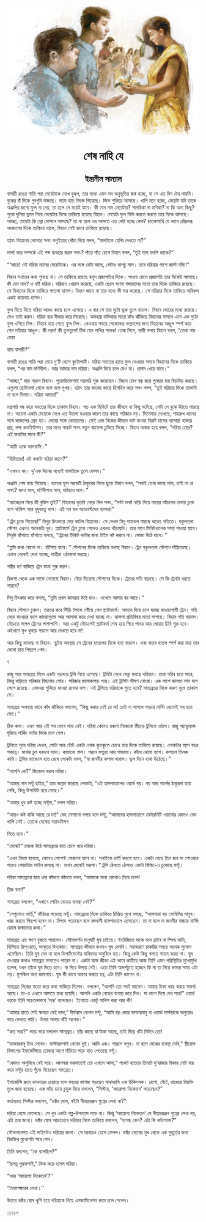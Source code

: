 <div align=center> <img src="./../../metadata/images/rabibasariya/শেষ-নাহি-যে.jpg" align="center" ></div>
<h1 align=center>শেষ নাহি যে</h1>
<h2 align=center>ইন্দ্রনীল সান্যাল</h2>
<div><p>&#x9AC;&#x9BE;&#x9B8;&#x9A8;&#x9CD;&#x9A4;&#x9C0; &#x9B0;&#x999;&#x9C7;&#x9B0; &#x9B6;&#x9BE;&#x9DC;&#x9BF; &#x9AA;&#x9B0;&#x9BE; &#x9AE;&#x9C7;&#x9DF;&#x9C7;&#x99F;&#x9BE;&#x995;&#x9C7; &#x9A6;&#x9C7;&#x996;&#x9C7; &#x9AC;&#x9C1;&#x99D;&#x9B2;, &#x9A4;&#x9BE;&#x9B0; &#x9AE;&#x9A7;&#x9CD;&#x9AF;&#x9C7; &#x98F;&#x9AE;&#x9A8; &#x9B8;&#x9AC; &#x985;&#x9A8;&#x9C1;&#x9AD;&#x9C2;&#x9A4;&#x9BF;&#x9B0; &#x99C;&#x9A8;&#x9CD;&#x9AE; &#x9B9;&#x99A;&#x9CD;&#x99B;&#x9C7;, &#x9AF;&#x9BE; &#x9B8;&#x9C7; &#x98F;&#x9A4; &#x9A6;&#x9BF;&#x9A8; &#x99F;&#x9C7;&#x9B0; &#x9AA;&#x9BE;&#x9DF;&#x9A8;&#x9BF;&#x964; &#x9AC;&#x9C1;&#x995;&#x9C7;&#x9B0; &#x9AC;&#x9BE;&#x981; &#x9A6;&#x9BF;&#x995;&#x9C7; &#x997;&#x9C1;&#x9AC;&#x997;&#x9C1;&#x9AC;&#x9BF; &#x9AC;&#x9BE;&#x99C;&#x99B;&#x9C7;&#x964; &#x998;&#x9BE;&#x9AE;&#x9C7; &#x9B9;&#x9BE;&#x9A4; &#x9AD;&#x9BF;&#x99C;&#x9C7; &#x997;&#x9BF;&#x9DF;&#x9C7;&#x99B;&#x9C7;&#x964; &#x99C;&#x9BF;&#x9AD; &#x9B6;&#x9C1;&#x995;&#x9BF;&#x9DF;&#x9C7; &#x986;&#x9B8;&#x99B;&#x9C7;&#x964; &#x996;&#x9BE;&#x9B2;&#x9BF; &#x9AE;&#x9A8;&#x9C7; &#x9B9;&#x99A;&#x9CD;&#x99B;&#x9C7;, &#x9AE;&#x9C7;&#x9DF;&#x9C7;&#x99F;&#x9BE; &#x9AF;&#x9A6;&#x9BF; &#x9A4;&#x9BE;&#x995;&#x9C7; &#x985;&#x99E;&#x9CD;&#x99C;&#x9B2;&#x9BF;&#x9B0; &#x99C;&#x9A8;&#x9CD;&#x9AF;&#x9C7; &#x9AB;&#x9C1;&#x9B2; &#x9A8;&#x9BE; &#x9A6;&#x9C7;&#x9DF;, &#x9A4;&#x9BE; &#x9B9;&#x9B2;&#x9C7; &#x9B8;&#x9C7; &#x9AE;&#x9B0;&#x9C7;&#x987; &#x9AF;&#x9BE;&#x9AC;&#x9C7;&#x964; &#x995;&#x9C0; &#x9AF;&#x9C7;&#x9A8; &#x9A8;&#x9BE;&#x9AE; &#x9AE;&#x9C7;&#x9DF;&#x9C7;&#x99F;&#x9BE;&#x9B0;? &#x9B8;&#x9BE;&#x997;&#x9B0;&#x9BF;&#x995;&#x9BE; &#x9A8;&#x9BE; &#x9AE;&#x9A3;&#x9BF;&#x995;&#x9BE;? &#x9A8;&#x9BE; &#x995;&#x9BF; &#x985;&#x9A8;&#x9CD;&#x9AF; &#x995;&#x9BF;&#x99B;&#x9C1;? &#x9AA;&#x9C1;&#x9B0;&#x9CB; &#x9A6;&#x9C1;&#x9A8;&#x9BF;&#x9DF;&#x9BE; &#x9AD;&#x9C1;&#x9B2;&#x9C7; &#x997;&#x9BF;&#x9DF;&#x9C7; &#x9AE;&#x9C7;&#x9DF;&#x9C7;&#x99F;&#x9BE;&#x9B0; &#x9A6;&#x9BF;&#x995;&#x9C7; &#x9A4;&#x9BE;&#x995;&#x9BF;&#x9DF;&#x9C7; &#x9B0;&#x9DF;&#x9C7;&#x99B;&#x9C7; &#x9AC;&#x9BF;&#x9B9;&#x9BE;&#x9A8;&#x964; &#x9AE;&#x9C7;&#x9DF;&#x9C7;&#x99F;&#x9BE; &#x9AB;&#x9C1;&#x9B2; &#x9AC;&#x9BF;&#x9B2;&#x9BF; &#x995;&#x9B0;&#x9A4;&#x9C7; &#x995;&#x9B0;&#x9A4;&#x9C7; &#x9A4;&#x9BE;&#x9B0; &#x9A6;&#x9BF;&#x995;&#x9C7; &#x986;&#x9B8;&#x99B;&#x9C7;&#x964; &#x986;&#x99A;&#x9CD;&#x99B;&#x9BE;, &#x9AE;&#x9C7;&#x9DF;&#x9C7;&#x99F;&#x9BE; &#x995;&#x9BF; &#x9B8;&#x9CD;&#x9B2;&#x9CB; &#x9AE;&#x9CB;&#x9B6;&#x9A8;&#x9C7; &#x986;&#x9B8;&#x99B;&#x9C7;? &#x9A4;&#x9BE; &#x9A8;&#x9BE; &#x9B9;&#x9B2;&#x9C7; &#x993;&#x9B0; &#x986;&#x9B8;&#x9A4;&#x9C7; &#x98F;&#x9A4; &#x9A6;&#x9C7;&#x9B0;&#x9BF; &#x9B9;&#x99A;&#x9CD;&#x99B;&#x9C7; &#x995;&#x9C7;&#x9A8;? &#x99A;&#x9BE;&#x9A4;&#x995;&#x9AA;&#x9BE;&#x996;&#x9BF; &#x9AF;&#x9C7; &#x9AD;&#x9BE;&#x9AC;&#x9C7; &#x9B0;&#x9CC;&#x9A6;&#x9CD;&#x9B0;&#x9A6;&#x997;&#x9CD;&#x9A7; &#x986;&#x995;&#x9BE;&#x9B6;&#x9C7;&#x9B0; &#x9A6;&#x9BF;&#x995;&#x9C7; &#x9A4;&#x9BE;&#x995;&#x9BF;&#x9DF;&#x9C7; &#x9A5;&#x9BE;&#x995;&#x9C7;, &#x9AC;&#x9BF;&#x9B9;&#x9BE;&#x9A8; &#x9B8;&#x9C7;&#x987; &#x9AD;&#x9BE;&#x9AC;&#x9C7;&#xA0;&#x9A4;&#x9BE;&#x995;&#x9BF;&#x9DF;&#x9C7; &#x9B0;&#x9DF;&#x9C7;&#x99B;&#x9C7;&#x964;</p><p>&#x9B9;&#x9A0;&#x9BE;&#x9CE; &#x9AC;&#x9BF;&#x9B9;&#x9BE;&#x9A8;&#x9C7;&#x9B0; &#x995;&#x9CB;&#x9AE;&#x9B0;&#x9C7; &#x9B8;&#x9A8;&#x9CE; &#x995;&#x9A8;&#x9C1;&#x987;&#x9DF;&#x9C7;&#x9B0; &#x996;&#x9CB;&#x981;&#x99A;&#x9BE; &#x9A6;&#x9BF;&#x9DF;&#x9C7; &#x9AC;&#x9B2;&#x9B2;, &#x201C;&#x9AE;&#x9BE;&#x9B2;&#x99F;&#x9BE;&#x995;&#x9C7; &#x9B9;&#x9C7;&#x9AC;&#x9CD;&#x9AC;&#x9BF; &#x9A6;&#x9C7;&#x996;&#x9A4;&#x9C7; &#x9A8;&#x9BE;?&#x201D;</p><p>&#x9AE;&#x9BE;&#x9B2;! &#x995;&#x9BE;&#x9B0; &#x9B8;&#x9AE;&#x9CD;&#x9AA;&#x9B0;&#x9CD;&#x995;&#x9C7; &#x98F;&#x987; &#x9B6;&#x9AC;&#x9CD;&#x9A6; &#x9AC;&#x9CD;&#x9AF;&#x9AC;&#x9B9;&#x9BE;&#x9B0; &#x995;&#x9B0;&#x9B2; &#x9B8;&#x9A8;&#x9CE;? &#x9A6;&#x9BE;&#x981;&#x9A4;&#x9C7; &#x9A6;&#x9BE;&#x981;&#x9A4; &#x99A;&#x9C7;&#x9AA;&#x9C7; &#x9AC;&#x9BF;&#x9B9;&#x9BE;&#x9A8; &#x9AC;&#x9B2;&#x9B2;, &#x201C;&#x9A4;&#x9C1;&#x987; &#x9AE;&#x9BE;&#x9B2; &#x9AC;&#x9B2;&#x9B2;&#x9BF; &#x995;&#x9BE;&#x995;&#x9C7;?&#x201D;</p><p>&#x201C;&#x2018;&#x986;&#x9B0;&#x9C7;! &#x993;&#x987; &#x9A6;&#x9B0;&#x9BF;&#x9DF;&#x9BE; &#x9A8;&#x9BE;&#x9AE;&#x9C7;&#x9B0; &#x9AE;&#x9C7;&#x9DF;&#x9C7;&#x99F;&#x9BE;&#x995;&#x9C7;&#x964; &#x993;&#x9B0; &#x9B8;&#x999;&#x9CD;&#x997;&#x9C7; &#x9AF;&#x9C7;&#x99F;&#x9BE; &#x986;&#x99B;&#x9C7;, &#x9B8;&#x9C7;&#x99F;&#x9BE;&#x993; &#x998;&#x9BE;&#x9AA;&#x99A;&#x9C1; &#x9AE;&#x9BE;&#x9B2;&#x964; &#x9A4;&#x9AC;&#x9C7; &#x9A6;&#x9B0;&#x9BF;&#x9DF;&#x9BE;&#x9B0; &#x9AA;&#x9BE;&#x9B6;&#x9C7; &#x99C;&#x9BE;&#x9B8;&#x9CD;&#x99F; &#x9A8;&#x9B8;&#x9CD;&#x9AF;&#x9BF;!&#x201D;</p><p>&#x9AC;&#x9BF;&#x9B9;&#x9BE;&#x9A8; &#x9B8;&#x9A8;&#x9A4;&#x9C7;&#x9B0; &#x995;&#x9A5;&#x9BE; &#x9B6;&#x9C1;&#x9A8;&#x99B;&#x9C7; &#x9A8;&#x9BE;&#x964; &#x9B8;&#x9C7; &#x9A4;&#x9BE;&#x995;&#x9BF;&#x9DF;&#x9C7; &#x9B0;&#x9DF;&#x9C7;&#x99B;&#x9C7; &#x9B9;&#x9B2;&#x9C1;&#x9A6; &#x9AA;&#x9CD;&#x9B0;&#x99C;&#x9BE;&#x9AA;&#x9A4;&#x9BF;&#x9B0; &#x9A6;&#x9BF;&#x995;&#x9C7;&#x964; &#x9AA;&#x9BE;&#x996;&#x9A8;&#x9BE; &#x9AE;&#x9C7;&#x9B2;&#x9C7; &#x9AA;&#x9CD;&#x9B0;&#x99C;&#x9BE;&#x9AA;&#x9A4;&#x9BF; &#x9A4;&#x9BE;&#x9B0; &#x9A6;&#x9BF;&#x995;&#x9C7;&#x987; &#x986;&#x9B8;&#x99B;&#x9C7;&#x964; &#x995;&#x9C0; &#x9AF;&#x9C7;&#x9A8; &#x9A8;&#x9BE;&#x9AE;? &#x993; &#x9B9;&#x9CD;&#x9AF;&#x9BE;&#x981;! &#x9A6;&#x9B0;&#x9BF;&#x9DF;&#x9BE;&#x964; &#x9A6;&#x9B0;&#x9BF;&#x9DF;&#x9BE;&#x993; &#x996;&#x9C7;&#x9DF;&#x9BE;&#x9B2; &#x995;&#x9B0;&#x9C7;&#x99B;&#x9C7;, &#x98F;&#x995;&#x99F;&#x9BE; &#x99B;&#x9C7;&#x9B2;&#x9C7; &#x9AD;&#x9CD;&#x9AF;&#x9BE;&#x9AC;&#x9BE; &#x997;&#x999;&#x9CD;&#x997;&#x9BE;&#x9B0;&#x9BE;&#x9AE;&#x9C7;&#x9B0; &#x9AE;&#x9A4;&#x9CB; &#x9A4;&#x9BE;&#x9B0; &#x9A6;&#x9BF;&#x995;&#x9C7; &#x9A4;&#x9BE;&#x995;&#x9BF;&#x9DF;&#x9C7; &#x9B0;&#x9DF;&#x9C7;&#x99B;&#x9C7;&#x964; &#x9B8;&#x9C7; &#x9AC;&#x9BF;&#x9B9;&#x9BE;&#x9A8;&#x9C7;&#x9B0; &#x9A6;&#x9BF;&#x995;&#x9C7; &#x9A4;&#x9BE;&#x995;&#x9BF;&#x9DF;&#x9C7; &#x9AA;&#x9BE;&#x9A4;&#x9B2;&#x9BE; &#x9B9;&#x9BE;&#x9B8;&#x9B2;&#x964; &#x9AC;&#x9BF;&#x9B9;&#x9BE;&#x9A8; &#x99C;&#x9BE;&#x9A8;&#x9C7; &#x9A8;&#x9BE; &#x9A4;&#x9BE;&#x9B0; &#x9AE;&#x9A7;&#x9CD;&#x9AF;&#x9C7; &#x995;&#x9C0; &#x9AD;&#x9B0; &#x995;&#x9B0;&#x9C7;&#x99B;&#x9C7;&#x964; &#x9B8;&#x9C7; &#x9A6;&#x9B0;&#x9BF;&#x9DF;&#x9BE;&#x9B0; &#x9A6;&#x9BF;&#x995;&#x9C7; &#x9A4;&#x9BE;&#x995;&#x9BF;&#x9DF;&#x9C7; &#x985;&#x9AC;&#x9BF;&#x995;&#x9B2; &#x98F;&#x995;&#x987; &#x995;&#x9BE;&#x9DF;&#x9A6;&#x9BE;&#x9DF; &#x9B9;&#x9BE;&#x9B8;&#x9B2;&#x964;&#xA0;</p><p>&#x9AB;&#x9C1;&#x9B2; &#x9A6;&#x9BF;&#x9A4;&#x9C7; &#x9A6;&#x9BF;&#x9A4;&#x9C7; &#x9A6;&#x9B0;&#x9BF;&#x9DF;&#x9BE; &#x986;&#x9B0;&#x993; &#x995;&#x9BE;&#x99B;&#x9C7; &#x99A;&#x9B2;&#x9C7; &#x98F;&#x9B8;&#x9C7;&#x99B;&#x9C7;&#x964; &#x98F; &#x9AC;&#x9BE;&#x9B0; &#x9B8;&#x9C7; &#x9A4;&#x9BE;&#x9B0; &#x9A6;&#x9C1;&#x99F;&#x9CB; &#x9AD;&#x9C1;&#x9B0;&#x9C1; &#x9A4;&#x9C1;&#x9B2;&#x9C7; &#x9A8;&#x9BE;&#x99A;&#x9BE;&#x9B2;&#x964; &#x9AC;&#x9BF;&#x9B9;&#x9BE;&#x9A8; &#x998;&#x9CB;&#x9B0;&#x9C7;&#x9B0; &#x9AE;&#x9A7;&#x9CD;&#x9AF;&#x9C7; &#x9B0;&#x9DF;&#x9C7;&#x99B;&#x9C7;&#x964; &#x9B8;&#x9C7;&#x993; &#x9A4;&#x9BE;&#x987; &#x995;&#x9B0;&#x9B2;&#x964; &#x9A6;&#x9B0;&#x9BF;&#x9DF;&#x9BE; &#x9B9;&#x9BE;&#x9B0; &#x9B8;&#x9CD;&#x9AC;&#x9C0;&#x995;&#x9BE;&#x9B0; &#x995;&#x9B0;&#x9C7; &#x9A8;&#x9BF;&#x9DF;&#x9C7;&#x99B;&#x9C7;&#x964; &#x985;&#x9B8;&#x9B9;&#x9BE;&#x9DF; &#x9AC;&#x9BE;&#x9B2;&#x9BF;&#x995;&#x9BE;&#x9B0; &#x9AE;&#x9A4;&#x9CB; &#x995;&#x9BE;&#x981;&#x9A7; &#x99D;&#x9BE;&#x981;&#x995;&#x9BF;&#x9DF;&#x9C7; &#x9AC;&#x9BF;&#x9B9;&#x9BE;&#x9A8;&#x9C7;&#x9B0; &#x9B8;&#x9BE;&#x9AE;&#x9A8;&#x9C7; &#x98F;&#x9B8;&#x9C7; &#x98F;&#x995; &#x9AE;&#x9C1;&#x9A0;&#x9CB; &#x9AB;&#x9C1;&#x9B2; &#x98F;&#x997;&#x9BF;&#x9DF;&#x9C7; &#x9A6;&#x9BF;&#x9B2;&#x964; &#x9AC;&#x9BF;&#x9B9;&#x9BE;&#x9A8; &#x9B9;&#x9BE;&#x9A4; &#x9AA;&#x9C7;&#x9A4;&#x9C7; &#x9AB;&#x9C1;&#x9B2; &#x9A8;&#x9BF;&#x9B2;&#x964; &#x9A8;&#x9C7;&#x993;&#x9DF;&#x9BE;&#x9B0; &#x9B8;&#x9AE;&#x9DF;&#x9C7; &#x9B8;&#x9C7;&#x995;&#x9C7;&#x9A8;&#x9CD;&#x9A1;&#x9C7;&#x9B0; &#x9AD;&#x997;&#x9CD;&#x9A8;&#x9BE;&#x982;&#x9B6;&#x9C7;&#x9B0; &#x99C;&#x9A8;&#x9CD;&#x9AF; &#x9AC;&#x9BF;&#x9B9;&#x9BE;&#x9A8;&#x9C7;&#x9B0; &#x986;&#x999;&#x9C1;&#x9B2; &#x9B8;&#x9CD;&#x9AA;&#x9B0;&#x9CD;&#x9B6; &#x995;&#x9B0;&#x9C7; &#x997;&#x9C7;&#x9B2; &#x9A6;&#x9B0;&#x9BF;&#x9DF;&#x9BE;&#x9B0; &#x986;&#x999;&#x9C1;&#x9B2;&#x964; &#x995;&#x9C0; &#x9A8;&#x9B0;&#x9AE;! &#x995;&#x9C0; &#x9A4;&#x9C1;&#x9B2;&#x9A4;&#x9C1;&#x9B2;&#x9C7;! &#x9A0;&#x9BF;&#x995; &#x9AF;&#x9C7;&#x9A8; &#x9AA;&#x9BE;&#x996;&#x9BF;&#x9B0; &#x9AA;&#x9BE;&#x9B2;&#x995;! &#x9A2;&#x9CB;&#x995; &#x997;&#x9BF;&#x9B2;&#x9C7;, &#x9AD;&#x9BE;&#x9B0;&#x9C0; &#x997;&#x9B2;&#x9BE;&#x9DF; &#x9AC;&#x9BF;&#x9B9;&#x9BE;&#x9A8; &#x9AC;&#x9B2;&#x9B2;, &#x201C;&#x9A4;&#x9C7;&#x9B0;&#x9BE; &#x9A8;&#x9BE;&#x9AE; &#x995;&#x9C7;&#x9DF;&#x9BE;&#xA0;</p><p>&#x9B9;&#x9CD;&#x9AF;&#x9BE;&#x9DF; &#x9AC;&#x9BE;&#x9B8;&#x9A8;&#x9CD;&#x9A4;&#x9C0;?&#x201D;</p><p>&#x9AC;&#x9BE;&#x9B8;&#x9A8;&#x9CD;&#x9A4;&#x9C0; &#x9B0;&#x999;&#x9C7;&#x9B0; &#x9B6;&#x9BE;&#x9DC;&#x9BF; &#x9AA;&#x9B0;&#x9BE; &#x9AE;&#x9C7;&#x9DF;&#x9C7; &#x9A6;&#x9C1;&#x2019;&#x99F;&#x9BF; &#x9B9;&#x9C7;&#x9B8;&#x9C7; &#x995;&#x9C1;&#x99F;&#x9CB;&#x9AA;&#x9BE;&#x99F;&#x9BF;&#x964; &#x9A6;&#x9B0;&#x9BF;&#x9DF;&#x9BE; &#x9B8;&#x9A8;&#x9A4;&#x9C7;&#x9B0; &#x9B9;&#x9BE;&#x9A4;&#x9C7; &#x9AB;&#x9C1;&#x9B2; &#x9A6;&#x9C7;&#x993;&#x9DF;&#x9BE;&#x9B0; &#x9B8;&#x9AE;&#x9DF;&#x9C7; &#x9AC;&#x9BF;&#x9B9;&#x9BE;&#x9A8;&#x9C7;&#x9B0; &#x9A6;&#x9BF;&#x995;&#x9C7; &#x9A4;&#x9BE;&#x995;&#x9BF;&#x9DF;&#x9C7; &#x9AC;&#x9B2;&#x9B2;, &#x201C;&#x993;&#x9B0; &#x9A8;&#x9BE;&#x9AE; &#x9AE;&#x9A3;&#x9BF;&#x9A6;&#x9C0;&#x9AA;&#x9BE;&#x964; &#x986;&#x9B0; &#x986;&#x9AE;&#x9BE;&#x9B0; &#x9A8;&#x9BE;&#x9AE; &#x9A6;&#x9B0;&#x9BF;&#x9DF;&#x9BE;&#x964; &#x985;&#x99E;&#x9CD;&#x99C;&#x9B2;&#x9BF; &#x9A6;&#x9BF;&#x9DF;&#x9C7; &#x99A;&#x9B2;&#x9C7; &#x9AF;&#x9C7;&#x993; &#x9A8;&#x9BE;&#x964; &#x9AA;&#x9CD;&#x9B0;&#x9B8;&#x9BE;&#x9A6; &#x996;&#x9C7;&#x9DF;&#x9C7; &#x9AF;&#x9BE;&#x9AC;&#x9C7;&#x964;&#x201D;</p><p>&#x201C;&#x986;&#x99A;&#x9CD;&#x99B;&#x9BE;,&#x201D; &#x998;&#x9BE;&#x9DC; &#x9A8;&#x9BE;&#x9DC;&#x9B2; &#x9AC;&#x9BF;&#x9B9;&#x9BE;&#x9A8;&#x964; &#x9AA;&#x9C1;&#x9B0;&#x9CB;&#x9B9;&#x9BF;&#x9A4;&#x9AE;&#x9B6;&#x9BE;&#x987; &#x9AE;&#x9A8;&#x9CD;&#x9A4;&#x9CD;&#x9B0;&#x9AA;&#x9BE;&#x9A0; &#x9B6;&#x9C1;&#x9B0;&#x9C1; &#x995;&#x9B0;&#x9C7;&#x99B;&#x9C7;&#x9A8;&#x964; &#x9AC;&#x9BF;&#x9B9;&#x9BE;&#x9A8; &#x99A;&#x9CB;&#x996; &#x9AC;&#x9A8;&#x9CD;&#x9A7; &#x995;&#x9B0;&#x9C7; &#x9AA;&#x9C1;&#x99C;&#x9CB;&#x9B0; &#x9AE;&#x9A8;&#x9CD;&#x9A4;&#x9CD;&#x9B0; &#x9AC;&#x9BF;&#x9DC;&#x9AC;&#x9BF;&#x9DC; &#x995;&#x9B0;&#x99B;&#x9C7;&#x964; &#x98F;&#x997;&#x9C1;&#x9B2;&#x9CB; &#x99B;&#x9CB;&#x99F;&#x9AC;&#x9C7;&#x9B2;&#x9BE; &#x9A5;&#x9C7;&#x995;&#x9C7; &#x9AC;&#x9B2;&#x9C7; &#x9AC;&#x9B2;&#x9C7; &#x9AE;&#x9C1;&#x996;&#x9B8;&#x9CD;&#x9A5;&#x964; &#x9B9;&#x9A0;&#x9BE;&#x9CE; &#x9A4;&#x9BE;&#x9B0; &#x995;&#x9BE;&#x9A8;&#x9C7;&#x9B0; &#x995;&#x9BE;&#x99B;&#x9C7; &#x9B9;&#x9BF;&#x9B8;&#x9B9;&#x9BF;&#x9B8; &#x995;&#x9B0;&#x9C7; &#x9B8;&#x9A8;&#x9CE; &#x9AC;&#x9B2;&#x9B2;, &#x201C;&#x9A4;&#x9C1;&#x987; &#x9A6;&#x9B0;&#x9BF;&#x9DF;&#x9BE;&#x9B0; &#x9A6;&#x9BF;&#x995;&#x9C7; &#x9A4;&#x9BE;&#x995;&#x9BE;&#x9AC;&#x9BF; &#x9A8;&#x9BE; &#x9AC;&#x9B2;&#x9C7; &#x9A6;&#x9BF;&#x9B2;&#x9BE;&#x9AE;&#x964; &#x9A6;&#x9B0;&#x9BF;&#x9DF;&#x9BE; &#x986;&#x9AE;&#x9BE;&#x9B0;!&#x201D;</p><p>&#x9AE;&#x9A8;&#x9CD;&#x9A4;&#x9CD;&#x9B0;&#x9AA;&#x9BE;&#x9A0; &#x9AC;&#x9A8;&#x9CD;&#x9A7; &#x995;&#x9B0;&#x9C7; &#x9B8;&#x9A8;&#x9A4;&#x9C7;&#x9B0; &#x9A6;&#x9BF;&#x995;&#x9C7; &#x9A4;&#x9BE;&#x995;&#x9BE;&#x9B2; &#x9AC;&#x9BF;&#x9B9;&#x9BE;&#x9A8;&#x964; &#x997;&#x9A4; &#x98F;&#x995; &#x9AE;&#x9BF;&#x9A8;&#x9BF;&#x99F;&#x9C7; &#x9A4;&#x9BE;&#x9B0; &#x99C;&#x9C0;&#x9AC;&#x9A8;&#x9C7; &#x9AF;&#x9BE; &#x995;&#x9BF;&#x99B;&#x9C1; &#x998;&#x99F;&#x9C7;&#x99B;&#x9C7;, &#x9B8;&#x9C7;&#x99F;&#x9BE; &#x9B8;&#x9C7; &#x9AC;&#x9C1;&#x99D;&#x9C7; &#x989;&#x9A0;&#x9A4;&#x9C7; &#x9AA;&#x9BE;&#x9B0;&#x99B;&#x9C7; &#x9A8;&#x9BE;&#x964; &#x985;&#x99A;&#x9C7;&#x9A8;&#x9BE; &#x98F;&#x995;&#x99F;&#x9BE; &#x9AE;&#x9C7;&#x9DF;&#x9C7;&#x995;&#x9C7; &#x9A6;&#x9C7;&#x996;&#x9C7; &#x98F;&#x9A4; &#x989;&#x9A4;&#x9B2;&#x9BE; &#x9B9;&#x993;&#x9DF;&#x9BE;&#x9B0; &#x995;&#x9BE;&#x9B0;&#x9A3; &#x9A4;&#x9BE;&#x9B0; &#x995;&#x9BE;&#x99B;&#x9C7; &#x9AA;&#x9B0;&#x9BF;&#x9B7;&#x9CD;&#x995;&#x9BE;&#x9B0; &#x9A8;&#x9DF;&#x964; &#x9B8;&#x9BF;&#x9A8;&#x9C7;&#x9AE;&#x9BE;&#x9DF; &#x9A6;&#x9C7;&#x996;&#x9C7;&#x99B;&#x9C7;, &#x9B6;&#x9BE;&#x9B9;&#x9B0;&#x9C1;&#x996; &#x996;&#x9BE;&#x9A8;&#x9C7;&#x9B0; &#x9B8;&#x999;&#x9CD;&#x997;&#x9C7; &#x995;&#x9BE;&#x99C;&#x9B2;&#x9C7;&#x9B0; &#x9AA;&#x9CD;&#x9B0;&#x9C7;&#x9AE; &#x9B9;&#x9DF;&#x964; &#x9A6;&#x9C7;&#x9AC;&#x9C7;&#x9B0; &#x9B8;&#x999;&#x9CD;&#x997;&#x9C7; &#x995;&#x9CB;&#x9DF;&#x9C7;&#x9B2;&#x9C7;&#x9B0;&#x964; &#x9B8;&#x9C7;&#x987; &#x9AA;&#x9CD;&#x9B0;&#x9C7;&#x9AE; &#x9A8;&#x9BF;&#x99C;&#x9C7;&#x9B0; &#x99C;&#x9C0;&#x9AC;&#x9A8;&#x9C7; &#x998;&#x99F;&#x9C7; &#x9AF;&#x9BE;&#x993;&#x9DF;&#x9BE; &#x9AC;&#x9BF;&#x9B0;&#x9BE;&#x99F; &#x99A;&#x9BE;&#x9AA;&#x9C7;&#x9B0; &#x9AC;&#x9CD;&#x9AF;&#x9BE;&#x9AA;&#x9BE;&#x9B0;! &#x9B9;&#x9BE;&#x99C;&#x9BE;&#x9B0; &#x9AA;&#x9CD;&#x9B0;&#x9B6;&#x9CD;&#x9A8;, &#x9B2;&#x995;&#x9CD;&#x9B7; &#x995;&#x9A8;&#x9AB;&#x9BF;&#x989;&#x9B6;&#x9A8;&#x964; &#x9A4;&#x9BE;&#x9B0; &#x9AE;&#x9A7;&#x9CD;&#x9AF;&#x9C7; &#x997;&#x9BE;&#x9AE;&#x9CD;&#x9AC;&#x9BE;&#x99F; &#x9B8;&#x9A8;&#x9CE; &#x9A8;&#x9A4;&#x9C1;&#x9A8; &#x99D;&#x9BE;&#x9AE;&#x9C7;&#x9B2;&#x9BE; &#x9A2;&#x9C1;&#x995;&#x9BF;&#x9DF;&#x9C7; &#x9A6;&#x9BF;&#x99A;&#x9CD;&#x99B;&#x9C7;&#x964; &#x9AC;&#x9BF;&#x9B9;&#x9BE;&#x9A8; &#x985;&#x9AC;&#x9BE;&#x995; &#x9B9;&#x9DF;&#x9C7; &#x9AC;&#x9B2;&#x9B2;, &#x201C;&#x9A6;&#x9B0;&#x9BF;&#x9DF;&#x9BE; &#x9A4;&#x9CB;&#x9B0;? &#x98F;&#x987; &#x995;&#x9A5;&#x9BE;&#x99F;&#x9BE;&#x9B0; &#x9AE;&#x9BE;&#x9A8;&#x9C7; &#x995;&#x9C0;?&#x201D;</p><p>&#x201C;&#x986;&#x9AE;&#x9BF; &#x993;&#x995;&#x9C7; &#x9AD;&#x9BE;&#x9B2;&#x9AC;&#x9BE;&#x9B8;&#x9BF;&#x964;&#x201D;</p><p>&#x201C;&#x989;&#x9B0;&#x9BF;&#x9A4;&#x9CD;&#x9A4;&#x9BE;&#x9B0;&#x9BE;! &#x98F;&#x987; &#x995;&#x9A5;&#x9BE;&#x99F;&#x9BE; &#x9A6;&#x9B0;&#x9BF;&#x9DF;&#x9BE; &#x99C;&#x9BE;&#x9A8;&#x9C7;?&#x201D;</p><p>&#x201C;&#x98F;&#x996;&#x9A8;&#x993; &#x9A8;&#x9DF;&#x964; &#x9A6;&#x9C1;&#x2019;&#x98F;&#x995; &#x9A6;&#x9BF;&#x9A8;&#x9C7;&#x9B0; &#x9AE;&#x9A7;&#x9CD;&#x9AF;&#x9C7;&#x987; &#x9AE;&#x9BE;&#x9B2;&#x99F;&#x9BE;&#x995;&#x9C7; &#x9A4;&#x9C1;&#x9B2;&#x9C7; &#x9AB;&#x9C7;&#x9B2;&#x9AC;&#x964;&#x201D;</p><p>&#x985;&#x99E;&#x9CD;&#x99C;&#x9B2;&#x9BF; &#x9B6;&#x9C7;&#x9B7; &#x9B9;&#x9DF;&#x9C7; &#x997;&#x9BF;&#x9DF;&#x9C7;&#x99B;&#x9C7;&#x964; &#x9B9;&#x9BE;&#x9A4;&#x9C7;&#x9B0; &#x9AB;&#x9C1;&#x9B2; &#x9B8;&#x9B0;&#x9B8;&#x9CD;&#x9AC;&#x9A4;&#x9C0; &#x9A0;&#x9BE;&#x995;&#x9C1;&#x9B0;&#x9C7;&#x9B0; &#x9A6;&#x9BF;&#x995;&#x9C7; &#x99B;&#x9C1;&#x9DC;&#x9C7; &#x9AC;&#x9BF;&#x9B9;&#x9BE;&#x9A8; &#x9AC;&#x9B2;&#x9B2;, &#x201C;&#x9B8;&#x9AC;&#x9BE;&#x987; &#x9A4;&#x9CB;&#x9B0; &#x995;&#x9BE;&#x99B;&#x9C7; &#x9AE;&#x9BE;&#x9B2;, &#x9A4;&#x9BE;&#x987; &#x9A8;&#x9BE; &#x9B0;&#x9C7; &#x9B8;&#x9A8;&#x9CE;? &#x9AE;&#x9A6;&#x993; &#x9AE;&#x9BE;&#x9B2;, &#x9AE;&#x9A3;&#x9BF;&#x9A6;&#x9C0;&#x9AA;&#x9BE;&#x993; &#x9AE;&#x9BE;&#x9B2;, &#x9A6;&#x9B0;&#x9BF;&#x9DF;&#x9BE;&#x993; &#x9AE;&#x9BE;&#x9B2;&#x964;&#x201D;</p><p>&#x201C;&#x9AE;&#x9CD;&#x9AF;&#x9BE;&#x99A;&#x9CD;&#x99B;&#x9C7;&#x9B2;&#x9C7; &#x9A8;&#x9BF;&#x9DF;&#x9C7; &#x995;&#x9C0; &#x9AC;&#x9C1;&#x99D;&#x9BF;&#x9B8; &#x9A4;&#x9C1;&#x987;?&#x201D; &#x9AC;&#x9BF;&#x9B9;&#x9BE;&#x9A8;&#x9C7;&#x9B0; &#x9A5;&#x9C1;&#x9A4;&#x9A8;&#x9BF; &#x9A8;&#x9C7;&#x9DC;&#x9C7; &#x9A6;&#x9BF;&#x9B2; &#x9B8;&#x9A8;&#x9CE;, &#x201C;&#x9B8;&#x9A8;&#x9CD;&#x99F;&#x9BE; &#x9AE;&#x9A8;&#x9BE;! &#x9AC;&#x9BE;&#x9DC;&#x9BF; &#x997;&#x9BF;&#x9DF;&#x9C7; &#x9AE;&#x9BE;&#x9DF;&#x9C7;&#x9B0; &#x986;&#x981;&#x99A;&#x9B2;&#x9C7;&#x9B0; &#x9A4;&#x9B2;&#x9BE;&#x9DF; &#x9A2;&#x9C1;&#x995;&#x9C7; &#x9AC;&#x9B8;&#x9C7; &#x9A5;&#x9BE;&#x995;&#x9BF;&#x9B8; &#x986;&#x9B0; &#x9A6;&#x9C1;&#x9A6;&#x9C1;&#x9AD;&#x9BE;&#x9A4;&#x9C1; &#x996;&#x9BE;&#x9B8;&#x964; &#x98F;&#x987; &#x9B8;&#x9AC; &#x9B9;&#x9B2; &#x985;&#x9CD;&#x9AF;&#x9BE;&#x9A1;&#x9BE;&#x9B2;&#x9CD;&#x99F;&#x9A6;&#x9C7;&#x9B0; &#x9AC;&#x9CD;&#x9AF;&#x9BE;&#x9AA;&#x9BE;&#x9B0;!&#x201D;</p><p>&#x201C;&#x99F;&#x9CD;&#x9B0;&#x9C7;&#x9A8; &#x9A2;&#x9C1;&#x995;&#x9C7; &#x997;&#x9BF;&#x9DF;&#x9C7;&#x99B;&#x9C7;!&#x201D; &#x9AE;&#x9BF;&#x9A8;&#x9C1;&#x9B0; &#x99A;&#x9BF;&#x9CE;&#x995;&#x9BE;&#x9B0;&#x9C7; &#x998;&#x9CB;&#x9B0; &#x995;&#x9BE;&#x99F;&#x9B2; &#x9AC;&#x9BF;&#x9B9;&#x9BE;&#x9A8;&#x9C7;&#x9B0;&#x964; &#x9B8;&#x9C7; &#x9A6;&#x9C7;&#x996;&#x9B2; &#x9AE;&#x9BF;&#x9A8;&#x9C1; &#x9AA;&#x9CD;&#x9AF;&#x9BE;&#x9A1;&#x9C7;&#x9B2; &#x9AE;&#x9BE;&#x9B0;&#x99B;&#x9C7; &#x99D;&#x9DC;&#x9C7;&#x9B0; &#x997;&#x9A4;&#x9BF;&#x9A4;&#x9C7;&#x964; &#x9AC;&#x995;&#x9C1;&#x9B2;&#x9A4;&#x9B2;&#x9BE; &#x9B8;&#x9CD;&#x99F;&#x9C7;&#x9B6;&#x9A8; &#x98F;&#x996;&#x9A8;&#x993; &#x985;&#x9A8;&#x9C7;&#x995;&#x99F;&#x9BE; &#x9A6;&#x9C2;&#x9B0;&#x964; &#x9AA;&#x9CD;&#x9B2;&#x9CD;&#x9AF;&#x9BE;&#x99F;&#x9AB;&#x9B0;&#x9CD;&#x9AE;&#x9C7; &#x99F;&#x9CD;&#x9B0;&#x9C7;&#x9A8; &#x9A2;&#x9C1;&#x995;&#x9C7; &#x997;&#x9C7;&#x9B2;&#x9C7;&#x993; &#x98F;&#x996;&#x9A8;&#x993; &#x9A6;&#x9BE;&#x981;&#x9DC;&#x9BE;&#x9DF;&#x9A8;&#x9BF;&#x964; &#x9A4;&#x9BE;&#x9B0; &#x9AE;&#x9BE;&#x9A8;&#x9C7; &#x9AE;&#x9BF;&#x9A8;&#x9BF;&#x99F;&#x996;&#x9BE;&#x9A8;&#x9C7;&#x995; &#x9B8;&#x9AE;&#x9DF; &#x9AA;&#x9BE;&#x993;&#x9DF;&#x9BE; &#x9AF;&#x9BE;&#x9AC;&#x9C7;&#x964; &#x9AE;&#x9BF;&#x9A8;&#x9C1;&#x9A6;&#x9BF; &#x9B9;&#x9BE;&#x981;&#x9AA;&#x9BE;&#x9A4;&#x9C7; &#x9B9;&#x9BE;&#x981;&#x9AA;&#x9BE;&#x9A4;&#x9C7; &#x9AC;&#x9B2;&#x99B;&#x9C7;, &#x201C;&#x99F;&#x9CD;&#x9B0;&#x9C7;&#x9A8;&#x9C7;&#x9B0; &#x99F;&#x9BF;&#x995;&#x9BF;&#x99F; &#x995;&#x9BE;&#x99F;&#x9BE;&#x9B0; &#x99C;&#x9A8;&#x9CD;&#x9AF; &#x99F;&#x9BE;&#x987;&#x9AE; &#x9A8;&#x9B7;&#x9CD;&#x99F; &#x995;&#x9B0;&#x9AC;&#x9C7; &#x9A8;&#x9BE;&#x964; &#x9B8;&#x9CB;&#x99C;&#x9BE; &#x989;&#x9A0;&#x9C7; &#x9AF;&#x9BE;&#x9AC;&#x9C7;&#x964;&#x201D;</p><p>&#x201C;&#x9A4;&#x9C1;&#x9AE;&#x9BF; &#x995;&#x9A5;&#x9BE; &#x9AC;&#x9CB;&#x9B2;&#x9CB; &#x9A8;&#x9BE;&#x964; &#x9B9;&#x9BE;&#x981;&#x9AA;&#x9BF;&#x9DF;&#x9C7; &#x9AF;&#x9BE;&#x9AC;&#x9C7;&#x964;&#x201D; &#x9B8;&#x9CD;&#x99F;&#x9C7;&#x9B6;&#x9A8;&#x9C7;&#x9B0; &#x9A6;&#x9BF;&#x995;&#x9C7; &#x9A4;&#x9BE;&#x995;&#x9BF;&#x9DF;&#x9C7; &#x9AC;&#x9B2;&#x99B;&#x9C7; &#x9AC;&#x9BF;&#x9B9;&#x9BE;&#x9A8;&#x964; &#x99F;&#x9CD;&#x9B0;&#x9C7;&#x9A8; &#x9AC;&#x995;&#x9C1;&#x9B2;&#x9A4;&#x9B2;&#x9BE; &#x9B8;&#x9CD;&#x99F;&#x9C7;&#x9B6;&#x9A8;&#x9C7; &#x9A6;&#x9BE;&#x981;&#x9DC;&#x9BF;&#x9DF;&#x9C7;&#x99B;&#x9C7;&#x964; &#x98F;&#x996;&#x9BE;&#x9A8; &#x9A5;&#x9C7;&#x995;&#x9C7;&#x987; &#x9A6;&#x9C7;&#x996;&#x9BE; &#x9AF;&#x9BE;&#x99A;&#x9CD;&#x99B;&#x9C7;, &#x9AF;&#x9BE;&#x9A4;&#x9CD;&#x9B0;&#x9C0;&#x9B0;&#x9BE; &#x993;&#x9A0;&#x9BE;&#x9A8;&#x9BE;&#x9AE;&#x9BE; &#x995;&#x9B0;&#x99B;&#x9C7;&#x964;&#xA0;</p><p>&#x997;&#x9AE;&#x9CD;&#x9AD;&#x9C0;&#x9B0; &#x9B9;&#x9B0;&#x9CD;&#x9A8; &#x9AC;&#x9BE;&#x99C;&#x9BF;&#x9DF;&#x9C7; &#x99F;&#x9CD;&#x9B0;&#x9C7;&#x9A8; &#x9AF;&#x9BE;&#x9A4;&#x9CD;&#x9B0;&#x9BE; &#x9B6;&#x9C1;&#x9B0;&#x9C1; &#x995;&#x9B0;&#x9B2;&#x964;&#xA0;</p><p>&#x9B0;&#x9BF;&#x995;&#x9B6;&#x9BE; &#x9A5;&#x9C7;&#x995;&#x9C7; &#x98F;&#x995; &#x9B2;&#x9BE;&#x9AB;&#x9C7; &#x9A8;&#x9C7;&#x9AE;&#x9C7;&#x99B;&#x9C7; &#x9AC;&#x9BF;&#x9B9;&#x9BE;&#x9A8;&#x964; &#x9A6;&#x9CC;&#x9DC; &#x9A6;&#x9BF;&#x9DF;&#x9C7;&#x99B;&#x9C7; &#x9B8;&#x9CD;&#x99F;&#x9C7;&#x9B6;&#x9A8;&#x9C7;&#x9B0; &#x9A6;&#x9BF;&#x995;&#x9C7;&#x964; &#x99F;&#x9CD;&#x9B0;&#x9C7;&#x9A8;&#x9C7;&#x9B0; &#x997;&#x9A4;&#x9BF; &#x9AC;&#x9BE;&#x9DC;&#x99B;&#x9C7;&#x964; &#x9B8;&#x9C7; &#x995;&#x9BF; &#x99F;&#x9CD;&#x9B0;&#x9C7;&#x9A8;&#x99F;&#x9BE; &#x9A7;&#x9B0;&#x9A4;&#x9C7; &#x9AA;&#x9BE;&#x9B0;&#x9AC;&#x9C7;?&#xA0;</p><p>&#x9AE;&#x9BF;&#x9A8;&#x9C1; &#x99A;&#x9BF;&#x9CE;&#x995;&#x9BE;&#x9B0; &#x995;&#x9B0;&#x9C7; &#x9AC;&#x9B2;&#x99B;&#x9C7;, &#x201C;&#x9A4;&#x9C1;&#x9AE;&#x9BF; &#x9AA;&#x9CD;&#x9B0;&#x9A5;&#x9AE; &#x995;&#x9BE;&#x9AE;&#x9B0;&#x9BE;&#x9DF; &#x989;&#x9A0;&#x9C7; &#x9AF;&#x9BE;&#x993;&#x964; &#x993;&#x996;&#x9C7;&#x9A8;&#x9C7; &#x986;&#x9AE;&#x9BE;&#x9B0; &#x9AC;&#x9B0; &#x986;&#x99A;&#x9C7;&#x964;&#x201D;</p><p>&#x9AC;&#x9BF;&#x9B9;&#x9BE;&#x9A8; &#x9B8;&#x9CD;&#x99F;&#x9C7;&#x9B6;&#x9A8;&#x9C7; &#x9A2;&#x9C1;&#x995;&#x9B2;&#x964; &#x9A4;&#x9B0;&#x9A4;&#x9B0; &#x995;&#x9B0;&#x9C7; &#x9B8;&#x9BF;&#x981;&#x9DC;&#x9BF; &#x99F;&#x9AA;&#x995;&#x9C7; &#x9AA;&#x9CC;&#x981;&#x99B;&#x9C7; &#x997;&#x9C7;&#x9B2; &#x9AA;&#x9CD;&#x9B2;&#x9CD;&#x9AF;&#x9BE;&#x99F;&#x9AB;&#x9B0;&#x9CD;&#x9AE;&#x9C7;&#x964; &#x9B8;&#x9BE;&#x9AE;&#x9A8;&#x9C7; &#x9A6;&#x9BF;&#x9DF;&#x9C7; &#x99A;&#x9B2;&#x9C7; &#x9AF;&#x9BE;&#x99A;&#x9CD;&#x99B;&#x9C7; &#x9B9;&#x9BE;&#x993;&#x9DC;&#x9BE;&#x997;&#x9BE;&#x9AE;&#x9C0; &#x99F;&#x9CD;&#x9B0;&#x9C7;&#x9A8;&#x964; &#x997;&#x9A4;&#x9BF; &#x9AC;&#x9C7;&#x9DC;&#x9C7; &#x9AF;&#x9BE;&#x993;&#x9DF;&#x9BE;&#x9B0; &#x9AB;&#x9B2;&#x9C7; &#x995;&#x9BE;&#x9AE;&#x9B0;&#x9BE;&#x997;&#x9C1;&#x9B2;&#x9CB; &#x986;&#x9B0; &#x986;&#x9B2;&#x9BE;&#x9A6;&#x9BE; &#x995;&#x9B0;&#x9C7; &#x9A6;&#x9C7;&#x996;&#x9BE; &#x9AF;&#x9BE;&#x99A;&#x9CD;&#x99B;&#x9C7; &#x9A8;&#x9BE;&#x964; &#x99D;&#x9BE;&#x9AA;&#x9B8;&#x9BE; &#x9AA;&#x9CD;&#x9B0;&#x9A4;&#x9BF;&#x9AC;&#x9BF;&#x9AE;&#x9CD;&#x9AC;&#x9B0; &#x9AE;&#x9A4;&#x9CB; &#x9B2;&#x9BE;&#x997;&#x99B;&#x9C7;&#x964; &#x9AC;&#x9BF;&#x9B9;&#x9BE;&#x9A8; &#x997;&#x9A4;&#x9BF; &#x9AC;&#x9BE;&#x9DC;&#x9BE;&#x9B2;&#x964; &#x9A6;&#x9CC;&#x9DC;&#x9A4;&#x9C7; &#x9B2;&#x9BE;&#x997;&#x9B2; &#x99F;&#x9CD;&#x9B0;&#x9C7;&#x9A8;&#x9C7;&#x9B0; &#x9AA;&#x9BE;&#x9B6;&#x9BE;&#x9AA;&#x9BE;&#x9B6;&#x9BF;&#x964; &#x986;&#x9B0; &#x98F;&#x995;&#x99F;&#x9C1; &#x9A6;&#x9CC;&#x9DC;&#x9B2;&#x9C7;&#x987; &#x9AA;&#x9CD;&#x9B2;&#x9CD;&#x9AF;&#x9BE;&#x99F;&#x9AB;&#x9B0;&#x9CD;&#x9AE; &#x9B6;&#x9C7;&#x9B7; &#x9B9;&#x9DF;&#x9C7; &#x997;&#x9BF;&#x9DF;&#x9C7; &#x9AA;&#x9BE;&#x9A5;&#x9B0; &#x986;&#x9B0; &#x996;&#x9CB;&#x9DF;&#x9BE;&#x9B0; &#x9A2;&#x9BF;&#x9AC;&#x9BF; &#x9B6;&#x9C1;&#x9B0;&#x9C1; &#x9B9;&#x9AC;&#x9C7;&#x964; &#x993;&#x987;&#x996;&#x9BE;&#x9A8;&#x9C7; &#x9AE;&#x9C1;&#x996; &#x9A5;&#x9C1;&#x9AC;&#x9DC;&#x9C7; &#x9AA;&#x9DC;&#x9B2;&#x9C7; &#x986;&#x9B0; &#x9A6;&#x9C7;&#x996;&#x9A4;&#x9C7; &#x9B9;&#x9AC;&#x9C7; &#x9A8;&#x9BE;!</p><p>&#x986;&#x9B0; &#x995;&#x9BF;&#x99B;&#x9C1; &#x9AD;&#x9BE;&#x9AC;&#x99B;&#x9C7; &#x9A8;&#x9BE; &#x9AC;&#x9BF;&#x9B9;&#x9BE;&#x9A8;&#x964; &#x99B;&#x9C1;&#x99F;&#x9A8;&#x9CD;&#x9A4; &#x985;&#x9AC;&#x9B8;&#x9CD;&#x9A5;&#x9BE;&#x9DF; &#x9B8;&#x9C7; &#x99F;&#x9CD;&#x9B0;&#x9C7;&#x9A8;&#x9C7;&#x9B0; &#x9B9;&#x9BE;&#x9A4;&#x9B2;&#x9C7;&#x9B0; &#x9A6;&#x9BF;&#x995;&#x9C7; &#x9B9;&#x9BE;&#x9A4; &#x9AC;&#x9BE;&#x9DC;&#x9BE;&#x9B2;&#x964; &#x98F;&#x9AC;&#x982; &#x9A7;&#x9BE;&#x9A4;&#x9AC; &#x9B9;&#x9BE;&#x9A4;&#x9B2; &#x9B8;&#x9CD;&#x9AA;&#x9B0;&#x9CD;&#x9B6; &#x995;&#x9B0;&#x9BE; &#x9AE;&#x9BE;&#x9A4;&#x9CD;&#x9B0; &#x9A4;&#x9BE;&#x9B0; &#x998;&#x9C7;&#x9AE;&#x9CB; &#x9B9;&#x9BE;&#x9A4;&#xA0;&#x9AA;&#x9BF;&#x99B;&#x9B2;&#x9C7; &#x997;&#x9C7;&#x9B2;&#x964;</p><p>&#x9ED;</p><p>&#x9B0;&#x9BE;&#x99C;&#x9C1; &#x986;&#x9B0; &#x9B8;&#x9BE;&#x9AE;&#x9CD;&#x9AF;&#x9AC;&#x9CD;&#x9B0;&#x9A4; &#x9AE;&#x9BF;&#x9B2;&#x9C7; &#x98F;&#x995;&#x99F;&#x9BE; &#x9A8;&#x9DC;&#x9AC;&#x9DC;&#x9C7; &#x99F;&#x9CD;&#x9B0;&#x9B2;&#x9BF; &#x9A8;&#x9BF;&#x9DF;&#x9C7; &#x98F;&#x9B8;&#x9C7;&#x99B;&#x9C7;&#x964; &#x99F;&#x9CD;&#x9B0;&#x9B2;&#x9BF;&#x99F;&#x9BE; &#x9A6;&#x9C7;&#x996;&#x9C7; &#x998;&#x9C7;&#x9A8;&#x9CD;&#x9A8;&#x9BE; &#x995;&#x9B0;&#x99B;&#x9C7; &#x9A6;&#x9B0;&#x9BF;&#x9DF;&#x9BE;&#x9B0;&#x964; &#x9A4;&#x9BE;&#x9B0;&#x9BE; &#x997;&#x9B0;&#x9BF;&#x9AC; &#x9B9;&#x9A4;&#x9C7; &#x9AA;&#x9BE;&#x9B0;&#x9C7;, &#x995;&#x9BF;&#x9A8;&#x9CD;&#x9A4;&#x9C1; &#x9AC;&#x9BE;&#x9DC;&#x9BF;&#x9A4;&#x9C7; &#x9AA;&#x9B0;&#x9BF;&#x9B7;&#x9CD;&#x995;&#x9BE;&#x9B0; &#x9AC;&#x9BF;&#x99B;&#x9BE;&#x9A8;&#x9BE;&#x9DF; &#x9B6;&#x9CB;&#x9DF;&#x964; &#x9AA;&#x9B0;&#x9BF;&#x9B7;&#x9CD;&#x995;&#x9BE;&#x9B0; &#x99C;&#x9BE;&#x9AE;&#x9BE;&#x995;&#x9BE;&#x9AA;&#x9DC; &#x9AA;&#x9B0;&#x9C7;&#x964; &#x98F;&#x987; &#x99F;&#x9CD;&#x9B0;&#x9B2;&#x9BF;&#x99F;&#x9BE; &#x9AD;&#x9C0;&#x9B7;&#x9A3; &#x9A8;&#x9CB;&#x982;&#x9B0;&#x9BE;&#x964; &#x98F;&#x995; &#x9AA;&#x9BE;&#x9B6;&#x9C7; &#x995;&#x9BE;&#x9B2;&#x99A;&#x9C7; &#x9B2;&#x9BE;&#x9B2; &#x9A6;&#x9BE;&#x997; &#x9B2;&#x9C7;&#x997;&#x9C7; &#x9B0;&#x9DF;&#x9C7;&#x99B;&#x9C7;&#x964; &#x9AC;&#x9CB;&#x9A7;&#x9B9;&#x9DF; &#x9B6;&#x9C1;&#x995;&#x9BF;&#x9DF;&#x9C7; &#x9AF;&#x9BE;&#x993;&#x9DF;&#x9BE; &#x9B0;&#x995;&#x9CD;&#x9A4;&#x9C7;&#x9B0; &#x9A6;&#x9BE;&#x997;&#x964; &#x98F;&#x987; &#x99F;&#x9CD;&#x9B0;&#x9B2;&#x9BF;&#x9A4;&#x9C7; &#x9A6;&#x9B0;&#x9BF;&#x9DF;&#x9BE;&#x995;&#x9C7; &#x9B6;&#x9C1;&#x9A4;&#x9C7; &#x9B9;&#x9AC;&#x9C7;? &#x9B8;&#x9BE;&#x9AE;&#x9CD;&#x9AF;&#x9AC;&#x9CD;&#x9B0;&#x9A4;&#x9B0; &#x9A6;&#x9BF;&#x995;&#x9C7; &#x995;&#x9B0;&#x9C1;&#x9A3; &#x9AE;&#x9C1;&#x996;&#x9C7; &#x9A4;&#x9BE;&#x995;&#x9BE;&#x9B2; &#x9B8;&#x9C7;&#x964;</p><p>&#x9B8;&#x9BE;&#x9AE;&#x9CD;&#x9AF;&#x9AC;&#x9CD;&#x9B0;&#x9A4; &#x985;&#x9B8;&#x9B9;&#x9BE;&#x9DF; &#x9AD;&#x9BE;&#x9AC;&#x9C7; &#x995;&#x9BE;&#x981;&#x9A7; &#x99D;&#x9BE;&#x981;&#x995;&#x9BF;&#x9DF;&#x9C7; &#x9AC;&#x9B2;&#x9B2;&#x9C7;&#x9A8;, &#x201C;&#x995;&#x9BF;&#x99B;&#x9C1; &#x995;&#x9B0;&#x9BE;&#x9B0; &#x9A8;&#x9C7;&#x987; &#x9B0;&#x9C7; &#x9AE;&#x9BE;! &#x99A;&#x9CB;&#x99F; &#x9A8;&#x9BE; &#x9B2;&#x9BE;&#x997;&#x9B2;&#x9C7; &#x9AA;&#x9BE;&#x9DC;&#x9BE;&#x9B0; &#x9A8;&#x9BE;&#x9B0;&#x9CD;&#x9B8;&#x9BF;&#x982; &#x9B9;&#x9CB;&#x9AE;&#x9C7;&#x987; &#x9B8;&#x9AC; &#x9B9;&#x9DF;&#x9C7; &#x9AF;&#x9C7;&#x9A4;&#x964;&#x201D;</p><p>&#x9A0;&#x9BF;&#x995; &#x995;&#x9A5;&#x9BE;&#x964; &#x98F;&#x996;&#x9A8; &#x986;&#x9B0; &#x98F;&#x987; &#x9B8;&#x9AC; &#x9AD;&#x9C7;&#x9AC;&#x9C7; &#x9B2;&#x9BE;&#x9AD; &#x9A8;&#x9C7;&#x987;&#x964; &#x9A6;&#x9B0;&#x9BF;&#x9DF;&#x9BE; &#x995;&#x9CB;&#x9A8;&#x993; &#x9B0;&#x995;&#x9AE;&#x9C7; &#x9A8;&#x9BF;&#x99C;&#x9C7;&#x995;&#x9C7; &#x9B9;&#x9BF;&#x981;&#x99A;&#x9DC;&#x9C7; &#x99F;&#x9CD;&#x9B0;&#x9B2;&#x9BF;&#x9A4;&#x9C7; &#x993;&#x9A0;&#x9BE;&#x9B2;&#x964; &#x9B0;&#x9BE;&#x99C;&#x9C1; &#x985;&#x9CD;&#x9AF;&#x9BE;&#x9AE;&#x9CD;&#x9AC;&#x9C1;&#x9B2;&#x9CD;&#x9AF;&#x9BE;&#x9A8;&#x9CD;&#x9B8; &#x998;&#x9C1;&#x9B0;&#x9BF;&#x9DF;&#x9C7; &#x9AA;&#x9BE;&#x9B0;&#x9CD;&#x995;&#x9BF;&#x982; &#x9B2;&#x99F;&#x9C7;&#x9B0; &#x9A6;&#x9BF;&#x995;&#x9C7; &#x99A;&#x9B2;&#x9C7; &#x997;&#x9C7;&#x9B2;&#x964;</p><p>&#x99F;&#x9CD;&#x9B0;&#x9B2;&#x9BF;&#x9A4;&#x9C7; &#x9B6;&#x9C1;&#x9DF;&#x9C7; &#x9A6;&#x9B0;&#x9BF;&#x9DF;&#x9BE; &#x9A6;&#x9C7;&#x996;&#x9B2;, &#x9AE;&#x9CB;&#x99F;&#x9BE; &#x986;&#x9B0; &#x9AC;&#x9C7;&#x981;&#x99F;&#x9C7; &#x98F;&#x995;&#x99F;&#x9BE; &#x9B2;&#x9CB;&#x995; &#x995;&#x9C1;&#x9A4;&#x995;&#x9C1;&#x9A4;&#x9C7; &#x99A;&#x9CB;&#x996;&#x9C7; &#x9A4;&#x9BE;&#x9B0; &#x9A6;&#x9BF;&#x995;&#x9C7; &#x9A4;&#x9BE;&#x995;&#x9BF;&#x9DF;&#x9C7; &#x9B0;&#x9DF;&#x9C7;&#x99B;&#x9C7;&#x964; &#x9B2;&#x9CB;&#x995;&#x99F;&#x9BE;&#x9B0; &#x9AC;&#x9DF;&#x9B8; &#x9AC;&#x99B;&#x9B0; &#x9AA;&#x99E;&#x9CD;&#x99A;&#x9BE;&#x9A8;&#x9CD;&#x9A8;&#x964; &#x9AE;&#x9BE;&#x9A5;&#x9BE;&#x9B0; &#x99A;&#x9C1;&#x9B2; &#x9A7;&#x9AC;&#x9A7;&#x9AC;&#x9C7; &#x9B8;&#x9BE;&#x9A6;&#x9BE;&#x964; &#x995;&#x9BE;&#x9AE;&#x9BE;&#x9A8;&#x9CB; &#x997;&#x9BE;&#x9B2;&#x964; &#x9AA;&#x9B0;&#x9A8;&#x9C7; &#x9AB;&#x9A4;&#x9C1;&#x9DF;&#x9BE; &#x986;&#x9B0; &#x9AA;&#x9BE;&#x99C;&#x9BE;&#x9AE;&#x9BE;&#x964; &#x995;&#x9BE;&#x981;&#x9A7;&#x9C7; &#x99D;&#x9CB;&#x9B2;&#x9BE; &#x9AC;&#x9CD;&#x9AF;&#x9BE;&#x997;&#x964; &#x995;&#x9AA;&#x9BE;&#x9B2;&#x9C7; &#x9A4;&#x9BF;&#x9B2;&#x995; &#x995;&#x9BE;&#x99F;&#x9BE;&#x964; &#x99F;&#x9CD;&#x9B0;&#x9B2;&#x9BF;&#x9B0; &#x9B9;&#x9CD;&#x9AF;&#x9BE;&#x9A8;&#x9CD;&#x9A1;&#x9C7;&#x9B2;&#x9C7; &#x9B9;&#x9BE;&#x9A4; &#x9B0;&#x9C7;&#x996;&#x9C7; &#x9B2;&#x9CB;&#x995;&#x99F;&#x9BE; &#x9AC;&#x9B2;&#x9B2;, &#x201C;&#x9AE;&#x9BE; &#x99C;&#x9A8;&#x9A8;&#x9C0;&#x9B0; &#x995;&#x9AA;&#x9BE;&#x9B2; &#x996;&#x9BE;&#x9B0;&#x9BE;&#x9AA;&#x964; &#x9AD;&#x9C1;&#x9B2; &#x9A6;&#x9BF;&#x9A8;&#x9C7; &#x9AC;&#x9CD;&#x9AF;&#x9A5;&#x9BE; &#x989;&#x9A0;&#x9C7;&#x99B;&#x9C7;&#x964;&#x201D;&#xA0;</p><p>&#x201C;&#x986;&#x9AA;&#x9A8;&#x9BF; &#x995;&#x9C7;?&#x201D; &#x99C;&#x9BF;&#x99C;&#x9CD;&#x99E;&#x9C7;&#x9B8; &#x995;&#x9B0;&#x9B2; &#x9A6;&#x9B0;&#x9BF;&#x9DF;&#x9BE;&#x964;&#xA0;</p><p>&#x201C;&#x986;&#x9AE;&#x9BE;&#x9B0; &#x9A8;&#x9BE;&#x9AE; &#x9AE;&#x9A8;&#x9CD;&#x99F;&#x9C1; &#x9B9;&#x9BE;&#x987;&#x9A4;,&#x201D; &#x9B9;&#x9BE;&#x9A4; &#x99C;&#x9DC;&#x9CB; &#x995;&#x9B0;&#x9C7;&#x99B;&#x9C7; &#x9B2;&#x9CB;&#x995;&#x99F;&#x9BE;, &#x201C;&#x98F;&#x987; &#x9B9;&#x9BE;&#x9B8;&#x9AA;&#x9BE;&#x9A4;&#x9BE;&#x9B2;&#x9C7;&#x9B0; &#x993;&#x9DF;&#x9BE;&#x9B0;&#x9CD;&#x9A1; &#x9AC;&#x9DF;&#x964; &#x9AC;&#x9DF; &#x986;&#x9B0; &#x997;&#x9BE;&#x9B0;&#x9CD;&#x9B2;&#x9C7;&#x9B0; &#x9A0;&#x9BE;&#x995;&#x9C1;&#x9B0;&#x9A6;&#x9BE; &#x9B9;&#x9DF;&#x9C7; &#x997;&#x9C7;&#x99B;&#x9BF;, &#x995;&#x9BF;&#x9A8;&#x9CD;&#x9A4;&#x9C1; &#x989;&#x9AA;&#x9BE;&#x9A7;&#x9BF;&#x99F;&#x9BE; &#x9B0;&#x9DF;&#x9C7; &#x997;&#x9C7;&#x99B;&#x9C7;&#x964;&#x201D;</p><p>&#x201C;&#x986;&#x9AE;&#x9BE;&#x9B0; &#x996;&#x9C1;&#x9AC; &#x995;&#x9B7;&#x9CD;&#x99F; &#x9B9;&#x99A;&#x9CD;&#x99B;&#x9C7; &#x9AE;&#x9A8;&#x9CD;&#x99F;&#x9C1;&#x9A6;&#x9BE;,&#x201D; &#x9AC;&#x9B2;&#x9B2; &#x9A6;&#x9B0;&#x9BF;&#x9DF;&#x9BE;&#x964;</p><p>&#x201C;&#x986;&#x9B0;&#x993; &#x995;&#x9B7;&#x9CD;&#x99F; &#x9AC;&#x9BE;&#x995;&#x9BF; &#x986;&#x99B;&#x9C7; &#x9B0;&#x9C7; &#x9AE;&#x9BE;!&#x201D; &#x9B8;&#x9CD;&#x9A8;&#x9C7;&#x9B9; &#x9AE;&#x9C7;&#x9B6;&#x9BE;&#x9A8;&#x9CB; &#x997;&#x9B2;&#x9BE;&#x9DF; &#x9AC;&#x9B2;&#x9C7; &#x9AE;&#x9A8;&#x9CD;&#x99F;&#x9C1;, &#x201C;&#x986;&#x9AE;&#x9BE;&#x9A6;&#x9C7;&#x9B0; &#x9B9;&#x9BE;&#x9B8;&#x9AA;&#x9BE;&#x9A4;&#x9BE;&#x9B2;&#x9C7; &#x9AE;&#x9C7;&#x99F;&#x9BE;&#x9B0;&#x9A8;&#x9BF;&#x99F;&#x9BF; &#x993;&#x9DF;&#x9BE;&#x9B0;&#x9CD;&#x9A1;&#x9C7;&#x9B0; &#x995;&#x9CB;&#x9A8;&#x993; &#x9AC;&#x9C7;&#x9A1; &#x996;&#x9BE;&#x9B2;&#x9BF; &#x9A8;&#x9C7;&#x987;&#x964; &#x9A4;&#x9CB;&#x995;&#x9C7; &#x9AE;&#x9C7;&#x99D;&#x9C7;&#x9DF; &#x985;&#x9CD;&#x9AF;&#x9BE;&#x9A1;&#x9AE;&#x9BF;&#x9B6;&#x9A8;&#xA0;</p><p>&#x9A8;&#x9BF;&#x9A4;&#x9C7; &#x9B9;&#x9AC;&#x9C7;&#x964;&#x201D;</p><p>&#x201C;&#x9AE;&#x9C7;&#x99D;&#x9C7;?&#x201D; &#x99A;&#x9AE;&#x995;&#x9C7; &#x989;&#x9A0;&#x9C7; &#x9B8;&#x9BE;&#x9AE;&#x9CD;&#x9AF;&#x9AC;&#x9CD;&#x9B0;&#x9A4;&#x9B0; &#x9B9;&#x9BE;&#x9A4; &#x99A;&#x9C7;&#x9AA;&#x9C7; &#x9A7;&#x9B0;&#x9C7; &#x9A6;&#x9B0;&#x9BF;&#x9DF;&#x9BE;&#x964;&#xA0;</p><p>&#x201C;&#x98F;&#x996;&#x9A8; &#x9A8;&#x9BF;&#x9DF;&#x9AE; &#x9B9;&#x9DF;&#x9C7;&#x99B;&#x9C7;, &#x995;&#x9CB;&#x9A8;&#x993; &#x9AA;&#x9C7;&#x9B6;&#x9C7;&#x9A8;&#x9CD;&#x99F; &#x9AB;&#x9C7;&#x9B0;&#x9BE;&#x9A8;&#x9CB; &#x9AF;&#x9BE;&#x9AC;&#x9C7; &#x9A8;&#x9BE;&#x964; &#x9B8;&#x9AC;&#x9BE;&#x987;&#x995;&#x9C7; &#x9AD;&#x9B0;&#x9CD;&#x9A4;&#x9BF; &#x995;&#x9B0;&#x9A4;&#x9C7; &#x9B9;&#x9AC;&#x9C7;&#x964; &#x98F;&#x995;&#x99F;&#x9BE; &#x9AC;&#x9C7;&#x9A1;&#x9C7; &#x9A4;&#x9BF;&#x9A8; &#x99C;&#x9A8; &#x9AE;&#x9BE; &#x9B6;&#x9CB;&#x993;&#x9DF;&#x9BE;&#x9B0; &#x9AA;&#x9B0;&#x9C7;&#x993; &#x9AA;&#x9CB;&#x9DF;&#x9BE;&#x9A4;&#x9BF;&#x9B0; &#x9B2;&#x9BE;&#x987;&#x9A8; &#x995;&#x9AE;&#x99B;&#x9C7; &#x9A8;&#x9BE;&#x964; &#x9A4;&#x996;&#x9A8; &#x9AE;&#x9C7;&#x99D;&#x9C7;&#x987; &#x9AD;&#x9B0;&#x9B8;&#x9BE;&#x964;&#x201D; &#x99F;&#x9CD;&#x9B0;&#x9B2;&#x9BF; &#x9A0;&#x9C7;&#x9B2;&#x9A4;&#x9C7; &#x9A0;&#x9C7;&#x9B2;&#x9A4;&#x9C7; &#x98F;&#x995;&#x99F;&#x9BE; &#x9AC;&#x9BF;&#x9B2;&#x9CD;&#x9A1;&#x9BF;&#x982;-&#x98F; &#x9A2;&#x9C1;&#x995;&#x9C7;&#x99B;&#x9C7; &#x9AE;&#x9A8;&#x9CD;&#x99F;&#x9C1;&#x964;&#xA0;</p><p>&#x9A6;&#x9B0;&#x9BF;&#x9DF;&#x9BE; &#x9B8;&#x9BE;&#x9AE;&#x9CD;&#x9AF;&#x9AC;&#x9CD;&#x9B0;&#x9A4;&#x9B0; &#x9B9;&#x9BE;&#x9A4; &#x9A7;&#x9B0;&#x9C7; &#x995;&#x9BE;&#x981;&#x9A6;&#x9A4;&#x9C7; &#x995;&#x9BE;&#x981;&#x9A6;&#x9A4;&#x9C7; &#x9AC;&#x9B2;&#x9B2;, &#x201C;&#x986;&#x9AE;&#x9BE;&#x995;&#x9C7; &#x985;&#x9A8;&#x9CD;&#x9AF; &#x995;&#x9CB;&#x9A5;&#x9BE;&#x993; &#x9A8;&#x9BF;&#x9DF;&#x9C7; &#x99A;&#x9B2;&#x9CB;!&#xA0;</p><p>&#x9AA;&#x9CD;&#x9B2;&#x9BF;&#x99C; &#x9AC;&#x9BE;&#x9AC;&#x9BE;!&#x201D;</p><p>&#x9B8;&#x9BE;&#x9AE;&#x9CD;&#x9AF;&#x9AC;&#x9CD;&#x9B0;&#x9A4; &#x9AC;&#x9B2;&#x9B2;&#x9C7;&#x9A8;, &#x201C;&#x98F;&#x996;&#x9BE;&#x9A8;&#x9C7; &#x9AA;&#x9C7;&#x9DF;&#x9BF;&#x982; &#x9AC;&#x9C7;&#x9A1;&#x9C7;&#x9B0; &#x9AC;&#x9CD;&#x9AF;&#x9AC;&#x9B8;&#x9CD;&#x9A5;&#x9BE; &#x9A8;&#x9C7;&#x987;?&#x201D;</p><p>&#x201C;&#x9B8;&#x9C7;&#x997;&#x9C1;&#x9B2;&#x9CB;&#x993; &#x9AD;&#x9B0;&#x9CD;&#x9A4;&#x9BF;,&#x201D; &#x9A6;&#x9BE;&#x981;&#x9DC;&#x9BF;&#x9DF;&#x9C7; &#x9AA;&#x9DC;&#x9C7;&#x99B;&#x9C7; &#x9AE;&#x9A8;&#x9CD;&#x99F;&#x9C1;&#x964; &#x9B8;&#x9BE;&#x9AE;&#x9CD;&#x9AF;&#x9AC;&#x9CD;&#x9B0;&#x9A4;&#x9B0; &#x9A6;&#x9BF;&#x995;&#x9C7; &#x9A4;&#x9BE;&#x995;&#x9BF;&#x9DF;&#x9C7; &#x99A;&#x9BF;&#x9A8;&#x9CD;&#x9A4;&#x9BF;&#x9A4; &#x9AE;&#x9C1;&#x996;&#x9C7; &#x9AC;&#x9B2;&#x99B;&#x9C7;, &#x201C;&#x986;&#x9AA;&#x9A8;&#x9BE;&#x9B0;&#x9BE; &#x9AC;&#x9DC; &#x9AB;&#x9C7;&#x9AE;&#x9BF;&#x9B2;&#x9BF;&#x9B0; &#x9AE;&#x9BE;&#x9A8;&#x9C1;&#x9B7;&#x964; &#x996;&#x9B0;&#x99A; &#x995;&#x9B0;&#x9A4;&#x9C7; &#x9AA;&#x9BF;&#x99B;&#x9AA;&#x9BE; &#x9B9;&#x9AC;&#x9C7;&#x9A8; &#x9A8;&#x9BE;&#x964; &#x9AC;&#x9BF;&#x9AA;&#x9A6;&#x9C7; &#x9AA;&#x9DC;&#x9C7;&#x99B;&#x9C7;&#x9A8; &#x9AC;&#x9B2;&#x9C7; &#x9AC;&#x999;&#x9CD;&#x997;&#x9AC;&#x9BE;&#x9B8;&#x9C0; &#x9B9;&#x9BE;&#x9B8;&#x9AA;&#x9BE;&#x9A4;&#x9BE;&#x9B2;&#x9C7; &#x98F;&#x9B8;&#x9C7;&#x99B;&#x9C7;&#x9A8;&#x964; &#x9A4;&#x9BE; &#x9A8;&#x9BE; &#x9B9;&#x9B2;&#x9C7; &#x9AE;&#x9BE; &#x99C;&#x9A8;&#x9A8;&#x9C0;&#x9B0; &#x9AC;&#x9BE;&#x99A;&#x9CD;&#x99A;&#x9BE;&#x9B0; &#x9A8;&#x9BE;&#x9B0;&#x9CD;&#x9B8;&#x9BF;&#x982; &#x9B9;&#x9CB;&#x9AE;&#x9C7; &#x99C;&#x9A8;&#x9CD;&#x9AE;&#x9BE;&#x9A8;&#x9CB;&#x9B0; &#x995;&#x9A5;&#x9BE;&#x964;&#x201D;</p><p>&#x9B8;&#x9BE;&#x9AE;&#x9CD;&#x9AF;&#x9AC;&#x9CD;&#x9B0;&#x9A4; &#x98F;&#x9A4; &#x995;&#x9CD;&#x9B7;&#x9A3;&#x9C7; &#x9AC;&#x9C1;&#x99D;&#x9A4;&#x9C7; &#x9AA;&#x9BE;&#x9B0;&#x9B2;&#x9C7;&#x9A8;&#x964; &#x9B8;&#x9CC;&#x9AE;&#x9CD;&#x9AF;&#x9A6;&#x9B0;&#x9CD;&#x9B6;&#x9A8; &#x9AE;&#x9BE;&#x9A8;&#x9C1;&#x9B7;&#x99F;&#x9BF; &#x998;&#x9C1;&#x9B7; &#x99A;&#x9BE;&#x987;&#x99B;&#x9C7;&#x964; &#x987;&#x982;&#x9B0;&#x9BF;&#x99C;&#x9BF;&#x9A4;&#x9C7; &#x9AF;&#x9BE;&#x995;&#x9C7; &#x9AC;&#x9B2;&#x9C7; &#x9AC;&#x9CD;&#x9B0;&#x9BE;&#x987;&#x9AC; &#x9AC;&#x9BE; &#x9B8;&#x9CD;&#x9AA;&#x9BF;&#x9A1; &#x9AE;&#x9BE;&#x9A8;&#x9BF;, &#x9B9;&#x9BF;&#x9A8;&#x9CD;&#x9A6;&#x9BF;&#x9A4;&#x9C7; &#x9B0;&#x9BF;&#x9B6;&#x9CD;&#x200C;&#x993;&#x9DF;&#x9BE;&#x9A4;, &#x9B8;&#x982;&#x9B8;&#x9CD;&#x995;&#x9C3;&#x9A4;&#x9C7; &#x989;&#x9CE;&#x995;&#x9CB;&#x99A;&#x964; &#x9B8;&#x9BE;&#x9AE;&#x9CD;&#x9AF;&#x9AC;&#x9CD;&#x9B0;&#x9A4; &#x99C;&#x9C0;&#x9AC;&#x9A8;&#x9C7; &#x995;&#x996;&#x9A8;&#x993; &#x998;&#x9C1;&#x9B7; &#x9A8;&#x9C7;&#x9A8;&#x9A8;&#x9BF;&#x964; &#x9AE;&#x9B9;&#x9BE;&#x995;&#x9B0;&#x9A3;&#x9C7; &#x99A;&#x9BE;&#x995;&#x9B0;&#x9BF;&#x9B0; &#x9B8;&#x9AE;&#x9DF;&#x9C7; &#x985;&#x9A8;&#x9C7;&#x995; &#x9B8;&#x9C1;&#x9AF;&#x9CB;&#x997; &#x98F;&#x9B8;&#x9C7;&#x99B;&#x9BF;&#x9B2;&#x964; &#x9A4;&#x9BF;&#x9A8;&#x9BF; &#x998;&#x9C1;&#x9B7; &#x9A8;&#x9C7;&#x9A8; &#x9A8;&#x9BE; &#x9AC;&#x9B2;&#x9C7; &#x9A1;&#x9BF;&#x9AA;&#x9BE;&#x9B0;&#x9CD;&#x99F;&#x9AE;&#x9C7;&#x9A8;&#x9CD;&#x99F;&#x9C7;&#x9B0; &#x9AC;&#x9BE;&#x995;&#x9BF;&#x9A6;&#x9C7;&#x9B0; &#x985;&#x9B8;&#x9C1;&#x9AC;&#x9BF;&#x9A7;&#x9C7; &#x9B9;&#x9A4;&#x964; &#x995;&#x9BF;&#x9A8;&#x9CD;&#x9A4;&#x9C1; &#x995;&#x9C7;&#x989; &#x995;&#x9BF;&#x99B;&#x9C1; &#x9AC;&#x9B2;&#x9A4;&#x9C7; &#x9B8;&#x9BE;&#x9B9;&#x9B8; &#x995;&#x9B0;&#x9A4; &#x9A8;&#x9BE;&#x964; &#x998;&#x9C1;&#x9B7; &#x9A6;&#x9C7;&#x993;&#x9DF;&#x9BE;&#x9B0; &#x995;&#x9A5;&#x9BE;&#x993; &#x9B8;&#x9BE;&#x9AE;&#x9CD;&#x9AF;&#x9AC;&#x9CD;&#x9B0;&#x9A4; &#x9AD;&#x9BE;&#x9AC;&#x9A4;&#x9C7;&#x993; &#x9AA;&#x9BE;&#x9B0;&#x9C7;&#x9A8; &#x9A8;&#x9BE;&#x964; &#x98F;&#x995;&#x99F;&#x9BE; &#x986;&#x9B8;&#x9CD;&#x9A4; &#x99C;&#x9C0;&#x9AC;&#x9A8; &#x98F;&#x987; &#x9AD;&#x9BE;&#x9AC;&#x9C7; &#x995;&#x9BE;&#x99F;&#x9BF;&#x9DF;&#x9C7; &#x986;&#x99C; &#x9A4;&#x9BF;&#x9A8;&#x9BF; &#x98F;&#x9AE;&#x9A8; &#x9AA;&#x9B0;&#x9BF;&#x9B8;&#x9CD;&#x9A5;&#x9BF;&#x9A4;&#x9BF;&#x9B0; &#x9AE;&#x9C1;&#x996;&#x9CB;&#x9AE;&#x9C1;&#x996;&#x9BF; &#x9B9;&#x9B2;&#x9C7;&#x9A8;, &#x9AF;&#x996;&#x9A8; &#x9A4;&#x9BE;&#x981;&#x995;&#x9C7; &#x998;&#x9C1;&#x9B7; &#x9A6;&#x9BF;&#x9A4;&#x9C7; &#x9B9;&#x9AC;&#x9C7;&#x964; &#x9A8;&#x9BE; &#x9A6;&#x9BF;&#x9DF;&#x9C7; &#x989;&#x9AA;&#x9BE;&#x9DF; &#x9A8;&#x9C7;&#x987;&#x964; &#x98F;&#x9A4;&#x9C7; &#x9A4;&#x9BF;&#x9A8;&#x9BF; &#x986;&#x9A6;&#x9B0;&#x9CD;&#x9B6;&#x99A;&#x9CD;&#x9AF;&#x9C1;&#x9A4; &#x9B9;&#x99A;&#x9CD;&#x99B;&#x9C7;&#x9A8; &#x995;&#x9BF; &#x9A8;&#x9BE; &#x9A4;&#x9BE; &#x9A8;&#x9BF;&#x9DF;&#x9C7; &#x9AD;&#x9BE;&#x9AC;&#x9BE;&#x9B0; &#x9B8;&#x9AE;&#x9DF; &#x98F;&#x99F;&#x9BE; &#x9A8;&#x9DF;&#x964; &#x9AE;&#x9C1;&#x9B6;&#x995;&#x9BF;&#x9B2; &#x985;&#x9A8;&#x9CD;&#x9AF; &#x99C;&#x9BE;&#x9DF;&#x997;&#x9BE;&#x9DF;&#x964; &#x998;&#x9C1;&#x9B7; &#x995;&#x9C0; &#x9AD;&#x9BE;&#x9AC;&#x9C7; &#x985;&#x9AB;&#x9BE;&#x9B0; &#x995;&#x9B0;&#x9A4;&#x9C7; &#x9B9;&#x9DF;, &#x98F;&#x99F;&#x9BE; &#x9A4;&#x9BF;&#x9A8;&#x9BF; &#x99C;&#x9BE;&#x9A8;&#x9C7;&#x9A8; &#x9A8;&#x9BE;&#x964;&#xA0;</p><p>&#x9B8;&#x9BE;&#x9AE;&#x9CD;&#x9AF;&#x9AC;&#x9CD;&#x9B0;&#x9A4; &#x9A8;&#x9BF;&#x99C;&#x9C7;&#x9B0; &#x9AE;&#x9A4;&#x9CB; &#x995;&#x9B0;&#x9C7; &#x995;&#x9A5;&#x9BE; &#x9B8;&#x9BE;&#x99C;&#x9BF;&#x9DF;&#x9C7; &#x9A8;&#x9BF;&#x9B2;&#x9C7;&#x9A8;&#x964; &#x9AC;&#x9B2;&#x9B2;&#x9C7;&#x9A8;, &#x201C;&#x986;&#x9AA;&#x9A8;&#x9BF; &#x9A4;&#x9CB; &#x9B8;&#x9AC;&#x987; &#x99C;&#x9BE;&#x9A8;&#x9C7;&#x9A8;&#x964; &#x986;&#x9AE;&#x9BE;&#x9B0; &#x99F;&#x9BE;&#x995;&#x9BE; &#x996;&#x9B0;&#x99A; &#x995;&#x9B0;&#x9BE;&#x9B0; &#x9B8;&#x9BE;&#x9AE;&#x9B0;&#x9CD;&#x9A5;&#x9CD;&#x9AF; &#x986;&#x99B;&#x9C7;&#x964; &#x9A4;&#x9BE;-&#x993; &#x98F;&#x996;&#x9BE;&#x9A8;&#x9C7; &#x986;&#x9B8;&#x9A4;&#x9C7; &#x9AC;&#x9BE;&#x9A7;&#x9CD;&#x9AF; &#x9B9;&#x9DF;&#x9C7;&#x99B;&#x9BF;&#x964; &#x986;&#x9AA;&#x9A8;&#x9BF; &#x98F;&#x995;&#x99F;&#x9BE; &#x9AC;&#x9C7;&#x9A1;&#x9C7;&#x9B0; &#x9AC;&#x9CD;&#x9AF;&#x9AC;&#x9B8;&#x9CD;&#x9A5;&#x9BE; &#x995;&#x9B0;&#x9C7; &#x9A6;&#x9BF;&#x9A8;&#x964; &#x9AF;&#x9BE; &#x9B2;&#x9BE;&#x997;&#x9C7; &#x9A6;&#x9BF;&#x9DF;&#x9C7; &#x9A6;&#x9C7;&#x9AC; &#x9B8;&#x9CD;&#x9AF;&#x9B0;!&#x201D; &#x993;&#x9DF;&#x9BE;&#x9B0;&#x9CD;&#x9A1; &#x9AC;&#x9DF;&#x995;&#x9C7; &#x9A4;&#x9BF;&#x9A8;&#x9BF; &#x9B8;&#x99A;&#x9C7;&#x9A4;&#x9A8;&#x9AD;&#x9BE;&#x9AC;&#x9C7; &#x2018;&#x9B8;&#x9CD;&#x9AF;&#x9B0;&#x2019; &#x9AC;&#x9B2;&#x9C7;&#x99B;&#x9C7;&#x9A8;&#x964; &#x987;&#x997;&#x9CB;&#x9A4;&#x9C7; &#x98F;&#x995;&#x99F;&#x9C1; &#x9AE;&#x9BE;&#x9B2;&#x9BF;&#x9B6; &#x995;&#x9B0;&#x9BE; &#x986;&#x9B0; &#x995;&#x9C0;!&#xA0;</p><p>&#x201C;&#x986;&#x9AE;&#x9BE;&#x9B0; &#x9B9;&#x9BE;&#x9A4;&#x9C7; &#x9B8;&#x9C7;&#x987; &#x995;&#x9CD;&#x9B7;&#x9AE;&#x9A4;&#x9BE; &#x9A8;&#x9C7;&#x987; &#x9A6;&#x9BE;&#x9A6;&#x9BE;,&#x201D; &#x9A6;&#x9C0;&#x9B0;&#x9CD;&#x998;&#x9B6;&#x9CD;&#x9AC;&#x9BE;&#x9B8; &#x9AB;&#x9C7;&#x9B2;&#x9B2; &#x9AE;&#x9A8;&#x9CD;&#x99F;&#x9C1;, &#x201C;&#x986;&#x9AE;&#x9BF; &#x9AC;&#x9DC; &#x99C;&#x9CB;&#x9B0; &#x9A1;&#x9BE;&#x995;&#x9CD;&#x9A4;&#x9BE;&#x9B0;&#x9AC;&#x9BE;&#x9AC;&#x9C1; &#x9AC;&#x9BE; &#x993;&#x9DF;&#x9BE;&#x9B0;&#x9CD;&#x9A1; &#x9AE;&#x9BE;&#x9B8;&#x9CD;&#x99F;&#x9BE;&#x9B0;&#x995;&#x9C7; &#x985;&#x9A8;&#x9C1;&#x9B0;&#x9CB;&#x9A7; &#x995;&#x9B0;&#x9C7; &#x9A6;&#x9C7;&#x996;&#x9A4;&#x9C7; &#x9AA;&#x9BE;&#x9B0;&#x9BF;&#x964; &#x993;&#x981;&#x9A6;&#x9C7;&#x9B0; &#x986;&#x9AC;&#x9BE;&#x9B0; &#x996;&#x9BE;&#x981;&#x987; &#x985;&#x9A8;&#x9C7;&#x995;&#x964;&#x201D;</p><p>&#x201C;&#x995;&#x9A4; &#x9B8;&#x9CD;&#x9AF;&#x9B0;?&#x201D; &#x9AD;&#x9DF;&#x9C7; &#x9AD;&#x9DF;&#x9C7; &#x9AC;&#x9B2;&#x9B2;&#x9C7;&#x9A8; &#x9B8;&#x9BE;&#x9AE;&#x9CD;&#x9AF;&#x9AC;&#x9CD;&#x9B0;&#x9A4;&#x964; &#x9A4;&#x9BE;&#x981;&#x9B0; &#x995;&#x9BE;&#x99B;&#x9C7; &#x9AF;&#x9BE; &#x99F;&#x9BE;&#x995;&#x9BE; &#x986;&#x99B;&#x9C7;, &#x9A4;&#x9BE;&#x987; &#x9A6;&#x9BF;&#x9DF;&#x9C7; &#x996;&#x9BE;&#x981;&#x987;&#xA0;&#x9AE;&#x9BF;&#x99F;&#x9AC;&#x9C7; &#x9A4;&#x9CB;!</p><p>&#x201C;&#x9A1;&#x9BE;&#x995;&#x9CD;&#x9A4;&#x9BE;&#x9B0;&#x9AC;&#x9BE;&#x9AC;&#x9C1; &#x9A4;&#x9BF;&#x9A8; &#x9A8;&#x9C7;&#x9AC;&#x9C7;&#x9A8;&#x964; &#x9AE;&#x9BE;&#x9B8;&#x9CD;&#x99F;&#x9BE;&#x9B0;&#x9AE;&#x9B6;&#x9BE;&#x987; &#x9A8;&#x9C7;&#x9AC;&#x9C7;&#x9A8; &#x9A6;&#x9C1;&#x987;&#x964; &#x986;&#x9AE;&#x9BF; &#x98F;&#x995;&#x964; &#x9AA;&#x9BE;&#x9B0;&#x9B2;&#x9C7; &#x9AC;&#x9B2;&#x9C1;&#x9A8;&#x964; &#x9A8;&#x9BE; &#x9B9;&#x9B2;&#x9C7; &#x9AE;&#x9C7;&#x99D;&#x9C7;&#x9B0; &#x9AC;&#x9CD;&#x9AF;&#x9AC;&#x9B8;&#x9CD;&#x9A5;&#x9BE; &#x9A6;&#x9C7;&#x996;&#x9BF;,&#x201D; &#x9B8;&#x9CD;&#x9A4;&#x9CD;&#x9B0;&#x9C0;&#x9B0;&#x9CB;&#x997; &#x9AC;&#x9BF;&#x9AD;&#x9BE;&#x997;&#x9C7;&#x9B0; &#x987;&#x9AE;&#x9BE;&#x9B0;&#x9CD;&#x99C;&#x9C7;&#x9A8;&#x9CD;&#x9B8;&#x9BF;&#x9A4;&#x9C7; &#x9A2;&#x9CB;&#x995;&#x9BE;&#x9B0; &#x986;&#x997;&#x9C7; &#x9A6;&#x9BE;&#x981;&#x9DC;&#x9BF;&#x9DF;&#x9C7; &#x9AA;&#x9DC;&#x9C7; &#x9B9;&#x9BE;&#x9A4; &#x9AA;&#x9C7;&#x9A4;&#x9C7;&#x99B;&#x9C7; &#x9AE;&#x9A8;&#x9CD;&#x99F;&#x9C1;&#x964;&#xA0;</p><p>&#x201C;&#x995;&#x9CB;&#x9A8;&#x993; &#x985;&#x9B8;&#x9C1;&#x9AC;&#x9BF;&#x9A7;&#x9C7; &#x9A8;&#x9C7;&#x987; &#x9B8;&#x9CD;&#x9AF;&#x9B0;&#x964; &#x986;&#x9AA;&#x9A8;&#x9BE;&#x9B0; &#x9AD;&#x9B0;&#x9B8;&#x9BE;&#x9A4;&#x9C7;&#x987; &#x9A4;&#x9CB; &#x98F;&#x996;&#x9BE;&#x9A8;&#x9C7; &#x986;&#x9B8;&#x9BE;,&#x201D; &#x9AA;&#x995;&#x9C7;&#x99F; &#x9B9;&#x9BE;&#x9A4;&#x9DC;&#x9C7; &#x9A4;&#x9BF;&#x9A8;&#x99F;&#x9C7; &#x9A6;&#x9C1;&#x2019;&#x9B9;&#x9BE;&#x99C;&#x9BE;&#x9B0; &#x99F;&#x9BE;&#x995;&#x9BE;&#x9B0; &#x9A8;&#x9CB;&#x99F; &#x9AC;&#x9BE;&#x9B0; &#x995;&#x9B0;&#x9C7; &#x9AE;&#x9A8;&#x9CD;&#x99F;&#x9C1;&#x9B0; &#x9B9;&#x9BE;&#x9A4;&#x9C7; &#x997;&#x9C1;&#x981;&#x99C;&#x9C7; &#x9A6;&#x9BF;&#x9DF;&#x9C7;&#x99B;&#x9C7;&#x9A8; &#x9B8;&#x9BE;&#x9AE;&#x9CD;&#x9AF;&#x9AC;&#x9CD;&#x9B0;&#x9A4;&#x964;&#xA0;</p><p>&#x987;&#x9AE;&#x9BE;&#x9B0;&#x9CD;&#x99C;&#x9C7;&#x9A8;&#x9CD;&#x9B8;&#x9BF; &#x9B0;&#x9C1;&#x9AE;&#x9C7; &#x9A1;&#x9BE;&#x995;&#x9CD;&#x9A4;&#x9BE;&#x9B0;&#x9C7;&#x9B0; &#x99A;&#x9C7;&#x9DF;&#x9BE;&#x9B0;&#x9C7; &#x9AC;&#x9B8;&#x9C7; &#x996;&#x9AC;&#x9B0;&#x9C7;&#x9B0; &#x995;&#x9BE;&#x997;&#x99C; &#x9AA;&#x9DC;&#x99B;&#x9C7;&#x9A8; &#x9AE;&#x9BE;&#x99D;&#x9AC;&#x9DF;&#x9B8;&#x9BF; &#x98F;&#x995; &#x99A;&#x9BF;&#x995;&#x9BF;&#x9CE;&#x9B8;&#x995;&#x964; &#x9B0;&#x9CB;&#x997;&#x9BE;, &#x9AC;&#x9C7;&#x981;&#x99F;&#x9C7;, &#x9B0;&#x9BE;&#x99C;&#x9CD;&#x9AF;&#x9C7;&#x9B0; &#x9AC;&#x9BF;&#x9B0;&#x995;&#x9CD;&#x9A4;&#x9BF; &#x9AE;&#x9C1;&#x996;&#x9C7; &#x99C;&#x9AE;&#x9BE; &#x9B9;&#x9DF;&#x9C7;&#x99B;&#x9C7;&#x964; &#x98F;&#x995; &#x9AD;&#x9BE;&#x981;&#x9DC; &#x99A;&#x9BE;&#x9DF;&#x9C7; &#x99A;&#x9C1;&#x9AE;&#x9C1;&#x995; &#x9A6;&#x9BF;&#x9DF;&#x9C7; &#x9AC;&#x9B2;&#x9B2;&#x9C7;&#x9A8;, &#x201C;&#x9B8;&#x9BF;&#x9B8;&#x9CD;&#x99F;&#x9BE;&#x9B0;, &#x2018;&#x986;&#x9B0;&#x9CB;&#x997;&#x9CD;&#x9AF; &#x9A8;&#x9BF;&#x995;&#x9C7;&#x9A4;&#x9A8;&#x2019; &#x9AA;&#x9DC;&#x9C7;&#x99B;&#x9C7;&#x9A8;?&#x201D;</p><p>&#x995;&#x9B0;&#x9CD;&#x9A4;&#x9AC;&#x9CD;&#x9AF;&#x9B0;&#x9A4; &#x9B8;&#x9BF;&#x9B8;&#x9CD;&#x99F;&#x9BE;&#x9B0; &#x9AC;&#x9B2;&#x9B2;&#x9C7;&#x9A8;, &#x201C;&#x9A1;&#x995;&#x9CD;&#x99F;&#x9B0; &#x998;&#x9CB;&#x9B7;, &#x9AC;&#x987;&#x99F;&#x9BE; &#x9A8;&#x9C0;&#x9B9;&#x9BE;&#x9B0;&#x9B0;&#x99E;&#x9CD;&#x99C;&#x9A8; &#x997;&#x9C1;&#x9AA;&#x9CD;&#x9A4;&#x9C7;&#x9B0; &#x9B2;&#x9C7;&#x996;&#x9BE; &#x9A8;&#x9BE;?&#x201D;</p><p>&#x9A6;&#x9B0;&#x9BF;&#x9DF;&#x9BE; &#x9B9;&#x9C7;&#x9B8;&#x9C7; &#x9AB;&#x9C7;&#x9B2;&#x9C7;&#x99B;&#x9C7;&#x964; &#x9B8;&#x9C7; &#x996;&#x9C1;&#x9AC; &#x98F;&#x995;&#x99F;&#x9BE; &#x997;&#x9B2;&#x9CD;&#x9AA;-&#x989;&#x9AA;&#x9A8;&#x9CD;&#x9AF;&#x9BE;&#x9B8; &#x9AA;&#x9DC;&#x9C7; &#x9A8;&#x9BE;&#x964; &#x995;&#x9BF;&#x9A8;&#x9CD;&#x9A4;&#x9C1; &#x2018;&#x986;&#x9B0;&#x9CB;&#x997;&#x9CD;&#x9AF; &#x9A8;&#x9BF;&#x995;&#x9C7;&#x9A4;&#x9A8;&#x2019; &#x9AF;&#x9C7; &#x9A8;&#x9C0;&#x9B9;&#x9BE;&#x9B0;&#x9B0;&#x99E;&#x9CD;&#x99C;&#x9A8; &#x997;&#x9C1;&#x9AA;&#x9CD;&#x9A4;&#x9C7;&#x9B0; &#x9B2;&#x9C7;&#x996;&#x9BE; &#x9A8;&#x9DF;, &#x98F;&#x99F;&#x9BE; &#x9A4;&#x9BE;&#x9B0; &#x99C;&#x9BE;&#x9A8;&#x9BE;&#x964; &#x9A1;&#x995;&#x9CD;&#x99F;&#x9B0; &#x998;&#x9CB;&#x9B7; &#x986;&#x9DC;&#x99A;&#x9CB;&#x996;&#x9C7; &#x9A6;&#x9B0;&#x9BF;&#x9DF;&#x9BE;&#x9B0; &#x9A6;&#x9BF;&#x995;&#x9C7; &#x9A4;&#x9BE;&#x995;&#x9BF;&#x9DF;&#x9C7; &#x9AC;&#x9B2;&#x9B2;&#x9C7;&#x9A8;, &#x201C;&#x9B9;&#x9BE;&#x9B8;&#x99B; &#x995;&#x9C7;&#x9A8;? &#x98F;&#x99F;&#x9BE; &#x995;&#x9BF; &#x9A8;&#x9BE;&#x99F;&#x9CD;&#x9AF;&#x9B6;&#x9BE;&#x9B2;&#x9BE;?&#x201D;</p><p>&#x9B8;&#x9CC;&#x9AD;&#x9BE;&#x997;&#x9CD;&#x9AF;&#x9AC;&#x9B6;&#x9A4; &#x98F;&#x987; &#x9B2;&#x9BE;&#x987;&#x9A8;&#x99F;&#x9BE;&#x993; &#x9A6;&#x9B0;&#x9BF;&#x9DF;&#x9BE;&#x9B0; &#x99C;&#x9BE;&#x9A8;&#x9BE;&#x964; &#x9B8;&#x9C7; &#x986;&#x9AC;&#x9BE;&#x9B0;&#x993; &#x9B9;&#x9C7;&#x9B8;&#x9C7; &#x9AB;&#x9C7;&#x9B2;&#x9B2;&#x964; &#x9A1;&#x995;&#x9CD;&#x99F;&#x9B0; &#x998;&#x9CB;&#x9B7;&#x9C7;&#x9B0; &#x9AE;&#x9C1;&#x996; &#x9A5;&#x9C7;&#x995;&#x9C7; &#x98F;&#x995; &#x9AE;&#x9C1;&#x9B9;&#x9C2;&#x9B0;&#x9CD;&#x9A4;&#x9C7;&#x9B0; &#x99C;&#x9A8;&#x9CD;&#x9AF; &#x9AC;&#x9BF;&#x9B0;&#x995;&#x9CD;&#x9A4;&#x9BF;&#x9B0; &#x9AE;&#x9C1;&#x996;&#x9CB;&#x9B6;&#x99F;&#x9BE; &#x9B8;&#x9B0;&#x9C7; &#x997;&#x9C7;&#x9B2;&#x964;&#xA0;</p><p>&#x9A4;&#x9BF;&#x9A8;&#x9BF; &#x9AC;&#x9B2;&#x9B2;&#x9C7;&#x9A8;, &#x201C;&#x995;&#x9C7; &#x9AC;&#x9B2;&#x9C7;&#x99B;&#x9BF;&#x9B2;?&#x201D;</p><p>&#x2018;&#x2018;&#x9AA;&#x9CD;&#x9B0;&#x9B8;&#x9A8;&#x9CD;&#x9A8; &#x997;&#x9C1;&#x9B0;&#x9C1;&#x9AE;&#x9B6;&#x9BE;&#x987;,&#x201D; &#x9AB;&#x9BF;&#x995; &#x995;&#x9B0;&#x9C7; &#x9B9;&#x9BE;&#x9B8;&#x9B2; &#x9A6;&#x9B0;&#x9BF;&#x9DF;&#x9BE;&#x964;</p><p>&#x201C;&#x986;&#x9B0; &#x2018;&#x986;&#x9B0;&#x9CB;&#x997;&#x9CD;&#x9AF; &#x9A8;&#x9BF;&#x995;&#x9C7;&#x9A4;&#x9A8;&#x2019;?&#x2019;&#x2019;</p><p>&#x2018;&#x2018;&#x9A4;&#x9BE;&#x9B0;&#x9BE;&#x9B6;&#x999;&#x9CD;&#x995;&#x9B0;&#x9C7;&#x9B0; &#x9B2;&#x9C7;&#x996;&#x9BE;&#x964;&#x2019;&#x2019;</p><p>&#x989;&#x9A4;&#x9CD;&#x9A4;&#x9B0;&#x9C7; &#x9A1;&#x995;&#x9CD;&#x99F;&#x9B0; &#x998;&#x9CB;&#x9B7; &#x996;&#x9C1;&#x9B6;&#x9BF; &#x9B9;&#x9DF;&#x9C7; &#x9A6;&#x9B0;&#x9BF;&#x9DF;&#x9BE;&#x995;&#x9C7; &#x9A8;&#x9BF;&#x9DF;&#x9C7; &#x98F;&#x997;&#x99C;&#x9BE;&#x9AE;&#x9BF;&#x9A8;&#x9C7;&#x9B6;&#x9A8; &#x9B0;&#x9C1;&#x9AE;&#x9C7; &#x99A;&#x9B2;&#x9C7; &#x997;&#x9C7;&#x9B2;&#x9C7;&#x9A8;&#x964;</p><p><span style="color:#808080;font-size:18px;">&#x995;&#x9CD;&#x9B0;&#x9AE;&#x9B6;</span></p></div>
